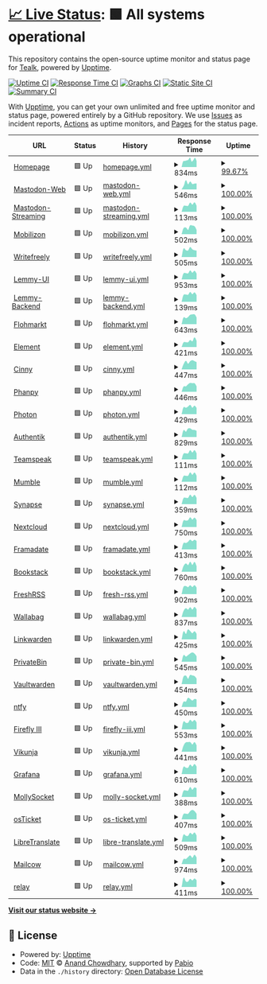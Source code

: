 # [📈 Live Status](https://Tealk.github.io/upptime): <!--live status--> **🟩 All systems operational**

This repository contains the open-source uptime monitor and status page for [Tealk](https://Tealk.github.io/upptime), powered by [Upptime](https://github.com/upptime/upptime).

[![Uptime CI](https://github.com/Tealk/upptime/workflows/Uptime%20CI/badge.svg)](https://github.com/Tealk/upptime/actions?query=workflow%3A%22Uptime+CI%22)
[![Response Time CI](https://github.com/Tealk/upptime/workflows/Response%20Time%20CI/badge.svg)](https://github.com/Tealk/upptime/actions?query=workflow%3A%22Response+Time+CI%22)
[![Graphs CI](https://github.com/Tealk/upptime/workflows/Graphs%20CI/badge.svg)](https://github.com/Tealk/upptime/actions?query=workflow%3A%22Graphs+CI%22)
[![Static Site CI](https://github.com/Tealk/upptime/workflows/Static%20Site%20CI/badge.svg)](https://github.com/Tealk/upptime/actions?query=workflow%3A%22Static+Site+CI%22)
[![Summary CI](https://github.com/Tealk/upptime/workflows/Summary%20CI/badge.svg)](https://github.com/Tealk/upptime/actions?query=workflow%3A%22Summary+CI%22)

With [Upptime](https://upptime.js.org), you can get your own unlimited and free uptime monitor and status page, powered entirely by a GitHub repository. We use [Issues](https://github.com/Tealk/upptime/issues) as incident reports, [Actions](https://github.com/Tealk/upptime/actions) as uptime monitors, and [Pages](https://Tealk.github.io/upptime) for the status page.

<!--start: status pages-->
<!-- This summary is generated by Upptime (https://github.com/upptime/upptime) -->
<!-- Do not edit this manually, your changes will be overwritten -->
<!-- prettier-ignore -->
| URL | Status | History | Response Time | Uptime |
| --- | ------ | ------- | ------------- | ------ |
| <img alt="" src="https://icons.duckduckgo.com/ip3/rollenspiel.monster.ico" height="13"> [Homepage](https://rollenspiel.monster) | 🟩 Up | [homepage.yml](https://github.com/Tealk/upptime/commits/HEAD/history/homepage.yml) | <details><summary><img alt="Response time graph" src="./graphs/homepage/response-time-week.png" height="20"> 834ms</summary><br><a href="https://Tealk.github.io/upptime/history/homepage"><img alt="Response time 1097" src="https://img.shields.io/endpoint?url=https%3A%2F%2Fraw.githubusercontent.com%2FTealk%2Fupptime%2FHEAD%2Fapi%2Fhomepage%2Fresponse-time.json"></a><br><a href="https://Tealk.github.io/upptime/history/homepage"><img alt="24-hour response time 673" src="https://img.shields.io/endpoint?url=https%3A%2F%2Fraw.githubusercontent.com%2FTealk%2Fupptime%2FHEAD%2Fapi%2Fhomepage%2Fresponse-time-day.json"></a><br><a href="https://Tealk.github.io/upptime/history/homepage"><img alt="7-day response time 834" src="https://img.shields.io/endpoint?url=https%3A%2F%2Fraw.githubusercontent.com%2FTealk%2Fupptime%2FHEAD%2Fapi%2Fhomepage%2Fresponse-time-week.json"></a><br><a href="https://Tealk.github.io/upptime/history/homepage"><img alt="30-day response time 1128" src="https://img.shields.io/endpoint?url=https%3A%2F%2Fraw.githubusercontent.com%2FTealk%2Fupptime%2FHEAD%2Fapi%2Fhomepage%2Fresponse-time-month.json"></a><br><a href="https://Tealk.github.io/upptime/history/homepage"><img alt="1-year response time 1097" src="https://img.shields.io/endpoint?url=https%3A%2F%2Fraw.githubusercontent.com%2FTealk%2Fupptime%2FHEAD%2Fapi%2Fhomepage%2Fresponse-time-year.json"></a></details> | <details><summary><a href="https://Tealk.github.io/upptime/history/homepage">99.67%</a></summary><a href="https://Tealk.github.io/upptime/history/homepage"><img alt="All-time uptime 98.65%" src="https://img.shields.io/endpoint?url=https%3A%2F%2Fraw.githubusercontent.com%2FTealk%2Fupptime%2FHEAD%2Fapi%2Fhomepage%2Fuptime.json"></a><br><a href="https://Tealk.github.io/upptime/history/homepage"><img alt="24-hour uptime 100.00%" src="https://img.shields.io/endpoint?url=https%3A%2F%2Fraw.githubusercontent.com%2FTealk%2Fupptime%2FHEAD%2Fapi%2Fhomepage%2Fuptime-day.json"></a><br><a href="https://Tealk.github.io/upptime/history/homepage"><img alt="7-day uptime 99.67%" src="https://img.shields.io/endpoint?url=https%3A%2F%2Fraw.githubusercontent.com%2FTealk%2Fupptime%2FHEAD%2Fapi%2Fhomepage%2Fuptime-week.json"></a><br><a href="https://Tealk.github.io/upptime/history/homepage"><img alt="30-day uptime 96.88%" src="https://img.shields.io/endpoint?url=https%3A%2F%2Fraw.githubusercontent.com%2FTealk%2Fupptime%2FHEAD%2Fapi%2Fhomepage%2Fuptime-month.json"></a><br><a href="https://Tealk.github.io/upptime/history/homepage"><img alt="1-year uptime 98.65%" src="https://img.shields.io/endpoint?url=https%3A%2F%2Fraw.githubusercontent.com%2FTealk%2Fupptime%2FHEAD%2Fapi%2Fhomepage%2Fuptime-year.json"></a></details>
| <img alt="" src="https://icons.duckduckgo.com/ip3/rollenspiel.social.ico" height="13"> [Mastodon-Web](https://rollenspiel.social/health) | 🟩 Up | [mastodon-web.yml](https://github.com/Tealk/upptime/commits/HEAD/history/mastodon-web.yml) | <details><summary><img alt="Response time graph" src="./graphs/mastodon-web/response-time-week.png" height="20"> 546ms</summary><br><a href="https://Tealk.github.io/upptime/history/mastodon-web"><img alt="Response time 525" src="https://img.shields.io/endpoint?url=https%3A%2F%2Fraw.githubusercontent.com%2FTealk%2Fupptime%2FHEAD%2Fapi%2Fmastodon-web%2Fresponse-time.json"></a><br><a href="https://Tealk.github.io/upptime/history/mastodon-web"><img alt="24-hour response time 320" src="https://img.shields.io/endpoint?url=https%3A%2F%2Fraw.githubusercontent.com%2FTealk%2Fupptime%2FHEAD%2Fapi%2Fmastodon-web%2Fresponse-time-day.json"></a><br><a href="https://Tealk.github.io/upptime/history/mastodon-web"><img alt="7-day response time 546" src="https://img.shields.io/endpoint?url=https%3A%2F%2Fraw.githubusercontent.com%2FTealk%2Fupptime%2FHEAD%2Fapi%2Fmastodon-web%2Fresponse-time-week.json"></a><br><a href="https://Tealk.github.io/upptime/history/mastodon-web"><img alt="30-day response time 516" src="https://img.shields.io/endpoint?url=https%3A%2F%2Fraw.githubusercontent.com%2FTealk%2Fupptime%2FHEAD%2Fapi%2Fmastodon-web%2Fresponse-time-month.json"></a><br><a href="https://Tealk.github.io/upptime/history/mastodon-web"><img alt="1-year response time 525" src="https://img.shields.io/endpoint?url=https%3A%2F%2Fraw.githubusercontent.com%2FTealk%2Fupptime%2FHEAD%2Fapi%2Fmastodon-web%2Fresponse-time-year.json"></a></details> | <details><summary><a href="https://Tealk.github.io/upptime/history/mastodon-web">100.00%</a></summary><a href="https://Tealk.github.io/upptime/history/mastodon-web"><img alt="All-time uptime 100.00%" src="https://img.shields.io/endpoint?url=https%3A%2F%2Fraw.githubusercontent.com%2FTealk%2Fupptime%2FHEAD%2Fapi%2Fmastodon-web%2Fuptime.json"></a><br><a href="https://Tealk.github.io/upptime/history/mastodon-web"><img alt="24-hour uptime 100.00%" src="https://img.shields.io/endpoint?url=https%3A%2F%2Fraw.githubusercontent.com%2FTealk%2Fupptime%2FHEAD%2Fapi%2Fmastodon-web%2Fuptime-day.json"></a><br><a href="https://Tealk.github.io/upptime/history/mastodon-web"><img alt="7-day uptime 100.00%" src="https://img.shields.io/endpoint?url=https%3A%2F%2Fraw.githubusercontent.com%2FTealk%2Fupptime%2FHEAD%2Fapi%2Fmastodon-web%2Fuptime-week.json"></a><br><a href="https://Tealk.github.io/upptime/history/mastodon-web"><img alt="30-day uptime 100.00%" src="https://img.shields.io/endpoint?url=https%3A%2F%2Fraw.githubusercontent.com%2FTealk%2Fupptime%2FHEAD%2Fapi%2Fmastodon-web%2Fuptime-month.json"></a><br><a href="https://Tealk.github.io/upptime/history/mastodon-web"><img alt="1-year uptime 100.00%" src="https://img.shields.io/endpoint?url=https%3A%2F%2Fraw.githubusercontent.com%2FTealk%2Fupptime%2FHEAD%2Fapi%2Fmastodon-web%2Fuptime-year.json"></a></details>
| <img alt="" src="https://icons.duckduckgo.com/ip3/rollenspiel.social.ico" height="13"> [Mastodon-Streaming](https://rollenspiel.social/api/v1/streaming/health) | 🟩 Up | [mastodon-streaming.yml](https://github.com/Tealk/upptime/commits/HEAD/history/mastodon-streaming.yml) | <details><summary><img alt="Response time graph" src="./graphs/mastodon-streaming/response-time-week.png" height="20"> 113ms</summary><br><a href="https://Tealk.github.io/upptime/history/mastodon-streaming"><img alt="Response time 115" src="https://img.shields.io/endpoint?url=https%3A%2F%2Fraw.githubusercontent.com%2FTealk%2Fupptime%2FHEAD%2Fapi%2Fmastodon-streaming%2Fresponse-time.json"></a><br><a href="https://Tealk.github.io/upptime/history/mastodon-streaming"><img alt="24-hour response time 94" src="https://img.shields.io/endpoint?url=https%3A%2F%2Fraw.githubusercontent.com%2FTealk%2Fupptime%2FHEAD%2Fapi%2Fmastodon-streaming%2Fresponse-time-day.json"></a><br><a href="https://Tealk.github.io/upptime/history/mastodon-streaming"><img alt="7-day response time 113" src="https://img.shields.io/endpoint?url=https%3A%2F%2Fraw.githubusercontent.com%2FTealk%2Fupptime%2FHEAD%2Fapi%2Fmastodon-streaming%2Fresponse-time-week.json"></a><br><a href="https://Tealk.github.io/upptime/history/mastodon-streaming"><img alt="30-day response time 113" src="https://img.shields.io/endpoint?url=https%3A%2F%2Fraw.githubusercontent.com%2FTealk%2Fupptime%2FHEAD%2Fapi%2Fmastodon-streaming%2Fresponse-time-month.json"></a><br><a href="https://Tealk.github.io/upptime/history/mastodon-streaming"><img alt="1-year response time 115" src="https://img.shields.io/endpoint?url=https%3A%2F%2Fraw.githubusercontent.com%2FTealk%2Fupptime%2FHEAD%2Fapi%2Fmastodon-streaming%2Fresponse-time-year.json"></a></details> | <details><summary><a href="https://Tealk.github.io/upptime/history/mastodon-streaming">100.00%</a></summary><a href="https://Tealk.github.io/upptime/history/mastodon-streaming"><img alt="All-time uptime 100.00%" src="https://img.shields.io/endpoint?url=https%3A%2F%2Fraw.githubusercontent.com%2FTealk%2Fupptime%2FHEAD%2Fapi%2Fmastodon-streaming%2Fuptime.json"></a><br><a href="https://Tealk.github.io/upptime/history/mastodon-streaming"><img alt="24-hour uptime 100.00%" src="https://img.shields.io/endpoint?url=https%3A%2F%2Fraw.githubusercontent.com%2FTealk%2Fupptime%2FHEAD%2Fapi%2Fmastodon-streaming%2Fuptime-day.json"></a><br><a href="https://Tealk.github.io/upptime/history/mastodon-streaming"><img alt="7-day uptime 100.00%" src="https://img.shields.io/endpoint?url=https%3A%2F%2Fraw.githubusercontent.com%2FTealk%2Fupptime%2FHEAD%2Fapi%2Fmastodon-streaming%2Fuptime-week.json"></a><br><a href="https://Tealk.github.io/upptime/history/mastodon-streaming"><img alt="30-day uptime 100.00%" src="https://img.shields.io/endpoint?url=https%3A%2F%2Fraw.githubusercontent.com%2FTealk%2Fupptime%2FHEAD%2Fapi%2Fmastodon-streaming%2Fuptime-month.json"></a><br><a href="https://Tealk.github.io/upptime/history/mastodon-streaming"><img alt="1-year uptime 100.00%" src="https://img.shields.io/endpoint?url=https%3A%2F%2Fraw.githubusercontent.com%2FTealk%2Fupptime%2FHEAD%2Fapi%2Fmastodon-streaming%2Fuptime-year.json"></a></details>
| <img alt="" src="https://icons.duckduckgo.com/ip3/rollenspiel.events.ico" height="13"> [Mobilizon](https://rollenspiel.events) | 🟩 Up | [mobilizon.yml](https://github.com/Tealk/upptime/commits/HEAD/history/mobilizon.yml) | <details><summary><img alt="Response time graph" src="./graphs/mobilizon/response-time-week.png" height="20"> 502ms</summary><br><a href="https://Tealk.github.io/upptime/history/mobilizon"><img alt="Response time 547" src="https://img.shields.io/endpoint?url=https%3A%2F%2Fraw.githubusercontent.com%2FTealk%2Fupptime%2FHEAD%2Fapi%2Fmobilizon%2Fresponse-time.json"></a><br><a href="https://Tealk.github.io/upptime/history/mobilizon"><img alt="24-hour response time 324" src="https://img.shields.io/endpoint?url=https%3A%2F%2Fraw.githubusercontent.com%2FTealk%2Fupptime%2FHEAD%2Fapi%2Fmobilizon%2Fresponse-time-day.json"></a><br><a href="https://Tealk.github.io/upptime/history/mobilizon"><img alt="7-day response time 502" src="https://img.shields.io/endpoint?url=https%3A%2F%2Fraw.githubusercontent.com%2FTealk%2Fupptime%2FHEAD%2Fapi%2Fmobilizon%2Fresponse-time-week.json"></a><br><a href="https://Tealk.github.io/upptime/history/mobilizon"><img alt="30-day response time 529" src="https://img.shields.io/endpoint?url=https%3A%2F%2Fraw.githubusercontent.com%2FTealk%2Fupptime%2FHEAD%2Fapi%2Fmobilizon%2Fresponse-time-month.json"></a><br><a href="https://Tealk.github.io/upptime/history/mobilizon"><img alt="1-year response time 547" src="https://img.shields.io/endpoint?url=https%3A%2F%2Fraw.githubusercontent.com%2FTealk%2Fupptime%2FHEAD%2Fapi%2Fmobilizon%2Fresponse-time-year.json"></a></details> | <details><summary><a href="https://Tealk.github.io/upptime/history/mobilizon">100.00%</a></summary><a href="https://Tealk.github.io/upptime/history/mobilizon"><img alt="All-time uptime 100.00%" src="https://img.shields.io/endpoint?url=https%3A%2F%2Fraw.githubusercontent.com%2FTealk%2Fupptime%2FHEAD%2Fapi%2Fmobilizon%2Fuptime.json"></a><br><a href="https://Tealk.github.io/upptime/history/mobilizon"><img alt="24-hour uptime 100.00%" src="https://img.shields.io/endpoint?url=https%3A%2F%2Fraw.githubusercontent.com%2FTealk%2Fupptime%2FHEAD%2Fapi%2Fmobilizon%2Fuptime-day.json"></a><br><a href="https://Tealk.github.io/upptime/history/mobilizon"><img alt="7-day uptime 100.00%" src="https://img.shields.io/endpoint?url=https%3A%2F%2Fraw.githubusercontent.com%2FTealk%2Fupptime%2FHEAD%2Fapi%2Fmobilizon%2Fuptime-week.json"></a><br><a href="https://Tealk.github.io/upptime/history/mobilizon"><img alt="30-day uptime 100.00%" src="https://img.shields.io/endpoint?url=https%3A%2F%2Fraw.githubusercontent.com%2FTealk%2Fupptime%2FHEAD%2Fapi%2Fmobilizon%2Fuptime-month.json"></a><br><a href="https://Tealk.github.io/upptime/history/mobilizon"><img alt="1-year uptime 100.00%" src="https://img.shields.io/endpoint?url=https%3A%2F%2Fraw.githubusercontent.com%2FTealk%2Fupptime%2FHEAD%2Fapi%2Fmobilizon%2Fuptime-year.json"></a></details>
| <img alt="" src="https://icons.duckduckgo.com/ip3/blog.rollenspiel.monster.ico" height="13"> [Writefreely](https://blog.rollenspiel.monster) | 🟩 Up | [writefreely.yml](https://github.com/Tealk/upptime/commits/HEAD/history/writefreely.yml) | <details><summary><img alt="Response time graph" src="./graphs/writefreely/response-time-week.png" height="20"> 505ms</summary><br><a href="https://Tealk.github.io/upptime/history/writefreely"><img alt="Response time 519" src="https://img.shields.io/endpoint?url=https%3A%2F%2Fraw.githubusercontent.com%2FTealk%2Fupptime%2FHEAD%2Fapi%2Fwritefreely%2Fresponse-time.json"></a><br><a href="https://Tealk.github.io/upptime/history/writefreely"><img alt="24-hour response time 462" src="https://img.shields.io/endpoint?url=https%3A%2F%2Fraw.githubusercontent.com%2FTealk%2Fupptime%2FHEAD%2Fapi%2Fwritefreely%2Fresponse-time-day.json"></a><br><a href="https://Tealk.github.io/upptime/history/writefreely"><img alt="7-day response time 505" src="https://img.shields.io/endpoint?url=https%3A%2F%2Fraw.githubusercontent.com%2FTealk%2Fupptime%2FHEAD%2Fapi%2Fwritefreely%2Fresponse-time-week.json"></a><br><a href="https://Tealk.github.io/upptime/history/writefreely"><img alt="30-day response time 521" src="https://img.shields.io/endpoint?url=https%3A%2F%2Fraw.githubusercontent.com%2FTealk%2Fupptime%2FHEAD%2Fapi%2Fwritefreely%2Fresponse-time-month.json"></a><br><a href="https://Tealk.github.io/upptime/history/writefreely"><img alt="1-year response time 519" src="https://img.shields.io/endpoint?url=https%3A%2F%2Fraw.githubusercontent.com%2FTealk%2Fupptime%2FHEAD%2Fapi%2Fwritefreely%2Fresponse-time-year.json"></a></details> | <details><summary><a href="https://Tealk.github.io/upptime/history/writefreely">100.00%</a></summary><a href="https://Tealk.github.io/upptime/history/writefreely"><img alt="All-time uptime 100.00%" src="https://img.shields.io/endpoint?url=https%3A%2F%2Fraw.githubusercontent.com%2FTealk%2Fupptime%2FHEAD%2Fapi%2Fwritefreely%2Fuptime.json"></a><br><a href="https://Tealk.github.io/upptime/history/writefreely"><img alt="24-hour uptime 100.00%" src="https://img.shields.io/endpoint?url=https%3A%2F%2Fraw.githubusercontent.com%2FTealk%2Fupptime%2FHEAD%2Fapi%2Fwritefreely%2Fuptime-day.json"></a><br><a href="https://Tealk.github.io/upptime/history/writefreely"><img alt="7-day uptime 100.00%" src="https://img.shields.io/endpoint?url=https%3A%2F%2Fraw.githubusercontent.com%2FTealk%2Fupptime%2FHEAD%2Fapi%2Fwritefreely%2Fuptime-week.json"></a><br><a href="https://Tealk.github.io/upptime/history/writefreely"><img alt="30-day uptime 100.00%" src="https://img.shields.io/endpoint?url=https%3A%2F%2Fraw.githubusercontent.com%2FTealk%2Fupptime%2FHEAD%2Fapi%2Fwritefreely%2Fuptime-month.json"></a><br><a href="https://Tealk.github.io/upptime/history/writefreely"><img alt="1-year uptime 100.00%" src="https://img.shields.io/endpoint?url=https%3A%2F%2Fraw.githubusercontent.com%2FTealk%2Fupptime%2FHEAD%2Fapi%2Fwritefreely%2Fuptime-year.json"></a></details>
| <img alt="" src="https://icons.duckduckgo.com/ip3/rollenspiel.forum.ico" height="13"> [Lemmy-UI](https://rollenspiel.forum) | 🟩 Up | [lemmy-ui.yml](https://github.com/Tealk/upptime/commits/HEAD/history/lemmy-ui.yml) | <details><summary><img alt="Response time graph" src="./graphs/lemmy-ui/response-time-week.png" height="20"> 953ms</summary><br><a href="https://Tealk.github.io/upptime/history/lemmy-ui"><img alt="Response time 985" src="https://img.shields.io/endpoint?url=https%3A%2F%2Fraw.githubusercontent.com%2FTealk%2Fupptime%2FHEAD%2Fapi%2Flemmy-ui%2Fresponse-time.json"></a><br><a href="https://Tealk.github.io/upptime/history/lemmy-ui"><img alt="24-hour response time 822" src="https://img.shields.io/endpoint?url=https%3A%2F%2Fraw.githubusercontent.com%2FTealk%2Fupptime%2FHEAD%2Fapi%2Flemmy-ui%2Fresponse-time-day.json"></a><br><a href="https://Tealk.github.io/upptime/history/lemmy-ui"><img alt="7-day response time 953" src="https://img.shields.io/endpoint?url=https%3A%2F%2Fraw.githubusercontent.com%2FTealk%2Fupptime%2FHEAD%2Fapi%2Flemmy-ui%2Fresponse-time-week.json"></a><br><a href="https://Tealk.github.io/upptime/history/lemmy-ui"><img alt="30-day response time 955" src="https://img.shields.io/endpoint?url=https%3A%2F%2Fraw.githubusercontent.com%2FTealk%2Fupptime%2FHEAD%2Fapi%2Flemmy-ui%2Fresponse-time-month.json"></a><br><a href="https://Tealk.github.io/upptime/history/lemmy-ui"><img alt="1-year response time 985" src="https://img.shields.io/endpoint?url=https%3A%2F%2Fraw.githubusercontent.com%2FTealk%2Fupptime%2FHEAD%2Fapi%2Flemmy-ui%2Fresponse-time-year.json"></a></details> | <details><summary><a href="https://Tealk.github.io/upptime/history/lemmy-ui">100.00%</a></summary><a href="https://Tealk.github.io/upptime/history/lemmy-ui"><img alt="All-time uptime 100.00%" src="https://img.shields.io/endpoint?url=https%3A%2F%2Fraw.githubusercontent.com%2FTealk%2Fupptime%2FHEAD%2Fapi%2Flemmy-ui%2Fuptime.json"></a><br><a href="https://Tealk.github.io/upptime/history/lemmy-ui"><img alt="24-hour uptime 100.00%" src="https://img.shields.io/endpoint?url=https%3A%2F%2Fraw.githubusercontent.com%2FTealk%2Fupptime%2FHEAD%2Fapi%2Flemmy-ui%2Fuptime-day.json"></a><br><a href="https://Tealk.github.io/upptime/history/lemmy-ui"><img alt="7-day uptime 100.00%" src="https://img.shields.io/endpoint?url=https%3A%2F%2Fraw.githubusercontent.com%2FTealk%2Fupptime%2FHEAD%2Fapi%2Flemmy-ui%2Fuptime-week.json"></a><br><a href="https://Tealk.github.io/upptime/history/lemmy-ui"><img alt="30-day uptime 100.00%" src="https://img.shields.io/endpoint?url=https%3A%2F%2Fraw.githubusercontent.com%2FTealk%2Fupptime%2FHEAD%2Fapi%2Flemmy-ui%2Fuptime-month.json"></a><br><a href="https://Tealk.github.io/upptime/history/lemmy-ui"><img alt="1-year uptime 100.00%" src="https://img.shields.io/endpoint?url=https%3A%2F%2Fraw.githubusercontent.com%2FTealk%2Fupptime%2FHEAD%2Fapi%2Flemmy-ui%2Fuptime-year.json"></a></details>
| <img alt="" src="https://icons.duckduckgo.com/ip3/rollenspiel.forum.ico" height="13"> [Lemmy-Backend](https://rollenspiel.forum/api/v3/post/list) | 🟩 Up | [lemmy-backend.yml](https://github.com/Tealk/upptime/commits/HEAD/history/lemmy-backend.yml) | <details><summary><img alt="Response time graph" src="./graphs/lemmy-backend/response-time-week.png" height="20"> 139ms</summary><br><a href="https://Tealk.github.io/upptime/history/lemmy-backend"><img alt="Response time 142" src="https://img.shields.io/endpoint?url=https%3A%2F%2Fraw.githubusercontent.com%2FTealk%2Fupptime%2FHEAD%2Fapi%2Flemmy-backend%2Fresponse-time.json"></a><br><a href="https://Tealk.github.io/upptime/history/lemmy-backend"><img alt="24-hour response time 120" src="https://img.shields.io/endpoint?url=https%3A%2F%2Fraw.githubusercontent.com%2FTealk%2Fupptime%2FHEAD%2Fapi%2Flemmy-backend%2Fresponse-time-day.json"></a><br><a href="https://Tealk.github.io/upptime/history/lemmy-backend"><img alt="7-day response time 139" src="https://img.shields.io/endpoint?url=https%3A%2F%2Fraw.githubusercontent.com%2FTealk%2Fupptime%2FHEAD%2Fapi%2Flemmy-backend%2Fresponse-time-week.json"></a><br><a href="https://Tealk.github.io/upptime/history/lemmy-backend"><img alt="30-day response time 144" src="https://img.shields.io/endpoint?url=https%3A%2F%2Fraw.githubusercontent.com%2FTealk%2Fupptime%2FHEAD%2Fapi%2Flemmy-backend%2Fresponse-time-month.json"></a><br><a href="https://Tealk.github.io/upptime/history/lemmy-backend"><img alt="1-year response time 142" src="https://img.shields.io/endpoint?url=https%3A%2F%2Fraw.githubusercontent.com%2FTealk%2Fupptime%2FHEAD%2Fapi%2Flemmy-backend%2Fresponse-time-year.json"></a></details> | <details><summary><a href="https://Tealk.github.io/upptime/history/lemmy-backend">100.00%</a></summary><a href="https://Tealk.github.io/upptime/history/lemmy-backend"><img alt="All-time uptime 100.00%" src="https://img.shields.io/endpoint?url=https%3A%2F%2Fraw.githubusercontent.com%2FTealk%2Fupptime%2FHEAD%2Fapi%2Flemmy-backend%2Fuptime.json"></a><br><a href="https://Tealk.github.io/upptime/history/lemmy-backend"><img alt="24-hour uptime 100.00%" src="https://img.shields.io/endpoint?url=https%3A%2F%2Fraw.githubusercontent.com%2FTealk%2Fupptime%2FHEAD%2Fapi%2Flemmy-backend%2Fuptime-day.json"></a><br><a href="https://Tealk.github.io/upptime/history/lemmy-backend"><img alt="7-day uptime 100.00%" src="https://img.shields.io/endpoint?url=https%3A%2F%2Fraw.githubusercontent.com%2FTealk%2Fupptime%2FHEAD%2Fapi%2Flemmy-backend%2Fuptime-week.json"></a><br><a href="https://Tealk.github.io/upptime/history/lemmy-backend"><img alt="30-day uptime 100.00%" src="https://img.shields.io/endpoint?url=https%3A%2F%2Fraw.githubusercontent.com%2FTealk%2Fupptime%2FHEAD%2Fapi%2Flemmy-backend%2Fuptime-month.json"></a><br><a href="https://Tealk.github.io/upptime/history/lemmy-backend"><img alt="1-year uptime 100.00%" src="https://img.shields.io/endpoint?url=https%3A%2F%2Fraw.githubusercontent.com%2FTealk%2Fupptime%2FHEAD%2Fapi%2Flemmy-backend%2Fuptime-year.json"></a></details>
| <img alt="" src="https://icons.duckduckgo.com/ip3/rollenspiel.trade.ico" height="13"> [Flohmarkt](https://rollenspiel.trade) | 🟩 Up | [flohmarkt.yml](https://github.com/Tealk/upptime/commits/HEAD/history/flohmarkt.yml) | <details><summary><img alt="Response time graph" src="./graphs/flohmarkt/response-time-week.png" height="20"> 643ms</summary><br><a href="https://Tealk.github.io/upptime/history/flohmarkt"><img alt="Response time 635" src="https://img.shields.io/endpoint?url=https%3A%2F%2Fraw.githubusercontent.com%2FTealk%2Fupptime%2FHEAD%2Fapi%2Fflohmarkt%2Fresponse-time.json"></a><br><a href="https://Tealk.github.io/upptime/history/flohmarkt"><img alt="24-hour response time 643" src="https://img.shields.io/endpoint?url=https%3A%2F%2Fraw.githubusercontent.com%2FTealk%2Fupptime%2FHEAD%2Fapi%2Fflohmarkt%2Fresponse-time-day.json"></a><br><a href="https://Tealk.github.io/upptime/history/flohmarkt"><img alt="7-day response time 643" src="https://img.shields.io/endpoint?url=https%3A%2F%2Fraw.githubusercontent.com%2FTealk%2Fupptime%2FHEAD%2Fapi%2Fflohmarkt%2Fresponse-time-week.json"></a><br><a href="https://Tealk.github.io/upptime/history/flohmarkt"><img alt="30-day response time 623" src="https://img.shields.io/endpoint?url=https%3A%2F%2Fraw.githubusercontent.com%2FTealk%2Fupptime%2FHEAD%2Fapi%2Fflohmarkt%2Fresponse-time-month.json"></a><br><a href="https://Tealk.github.io/upptime/history/flohmarkt"><img alt="1-year response time 635" src="https://img.shields.io/endpoint?url=https%3A%2F%2Fraw.githubusercontent.com%2FTealk%2Fupptime%2FHEAD%2Fapi%2Fflohmarkt%2Fresponse-time-year.json"></a></details> | <details><summary><a href="https://Tealk.github.io/upptime/history/flohmarkt">100.00%</a></summary><a href="https://Tealk.github.io/upptime/history/flohmarkt"><img alt="All-time uptime 99.47%" src="https://img.shields.io/endpoint?url=https%3A%2F%2Fraw.githubusercontent.com%2FTealk%2Fupptime%2FHEAD%2Fapi%2Fflohmarkt%2Fuptime.json"></a><br><a href="https://Tealk.github.io/upptime/history/flohmarkt"><img alt="24-hour uptime 100.00%" src="https://img.shields.io/endpoint?url=https%3A%2F%2Fraw.githubusercontent.com%2FTealk%2Fupptime%2FHEAD%2Fapi%2Fflohmarkt%2Fuptime-day.json"></a><br><a href="https://Tealk.github.io/upptime/history/flohmarkt"><img alt="7-day uptime 100.00%" src="https://img.shields.io/endpoint?url=https%3A%2F%2Fraw.githubusercontent.com%2FTealk%2Fupptime%2FHEAD%2Fapi%2Fflohmarkt%2Fuptime-week.json"></a><br><a href="https://Tealk.github.io/upptime/history/flohmarkt"><img alt="30-day uptime 100.00%" src="https://img.shields.io/endpoint?url=https%3A%2F%2Fraw.githubusercontent.com%2FTealk%2Fupptime%2FHEAD%2Fapi%2Fflohmarkt%2Fuptime-month.json"></a><br><a href="https://Tealk.github.io/upptime/history/flohmarkt"><img alt="1-year uptime 99.47%" src="https://img.shields.io/endpoint?url=https%3A%2F%2Fraw.githubusercontent.com%2FTealk%2Fupptime%2FHEAD%2Fapi%2Fflohmarkt%2Fuptime-year.json"></a></details>
| <img alt="" src="https://icons.duckduckgo.com/ip3/rollenspiel.chat.ico" height="13"> [Element](https://rollenspiel.chat) | 🟩 Up | [element.yml](https://github.com/Tealk/upptime/commits/HEAD/history/element.yml) | <details><summary><img alt="Response time graph" src="./graphs/element/response-time-week.png" height="20"> 421ms</summary><br><a href="https://Tealk.github.io/upptime/history/element"><img alt="Response time 505" src="https://img.shields.io/endpoint?url=https%3A%2F%2Fraw.githubusercontent.com%2FTealk%2Fupptime%2FHEAD%2Fapi%2Felement%2Fresponse-time.json"></a><br><a href="https://Tealk.github.io/upptime/history/element"><img alt="24-hour response time 322" src="https://img.shields.io/endpoint?url=https%3A%2F%2Fraw.githubusercontent.com%2FTealk%2Fupptime%2FHEAD%2Fapi%2Felement%2Fresponse-time-day.json"></a><br><a href="https://Tealk.github.io/upptime/history/element"><img alt="7-day response time 421" src="https://img.shields.io/endpoint?url=https%3A%2F%2Fraw.githubusercontent.com%2FTealk%2Fupptime%2FHEAD%2Fapi%2Felement%2Fresponse-time-week.json"></a><br><a href="https://Tealk.github.io/upptime/history/element"><img alt="30-day response time 439" src="https://img.shields.io/endpoint?url=https%3A%2F%2Fraw.githubusercontent.com%2FTealk%2Fupptime%2FHEAD%2Fapi%2Felement%2Fresponse-time-month.json"></a><br><a href="https://Tealk.github.io/upptime/history/element"><img alt="1-year response time 505" src="https://img.shields.io/endpoint?url=https%3A%2F%2Fraw.githubusercontent.com%2FTealk%2Fupptime%2FHEAD%2Fapi%2Felement%2Fresponse-time-year.json"></a></details> | <details><summary><a href="https://Tealk.github.io/upptime/history/element">100.00%</a></summary><a href="https://Tealk.github.io/upptime/history/element"><img alt="All-time uptime 100.00%" src="https://img.shields.io/endpoint?url=https%3A%2F%2Fraw.githubusercontent.com%2FTealk%2Fupptime%2FHEAD%2Fapi%2Felement%2Fuptime.json"></a><br><a href="https://Tealk.github.io/upptime/history/element"><img alt="24-hour uptime 100.00%" src="https://img.shields.io/endpoint?url=https%3A%2F%2Fraw.githubusercontent.com%2FTealk%2Fupptime%2FHEAD%2Fapi%2Felement%2Fuptime-day.json"></a><br><a href="https://Tealk.github.io/upptime/history/element"><img alt="7-day uptime 100.00%" src="https://img.shields.io/endpoint?url=https%3A%2F%2Fraw.githubusercontent.com%2FTealk%2Fupptime%2FHEAD%2Fapi%2Felement%2Fuptime-week.json"></a><br><a href="https://Tealk.github.io/upptime/history/element"><img alt="30-day uptime 100.00%" src="https://img.shields.io/endpoint?url=https%3A%2F%2Fraw.githubusercontent.com%2FTealk%2Fupptime%2FHEAD%2Fapi%2Felement%2Fuptime-month.json"></a><br><a href="https://Tealk.github.io/upptime/history/element"><img alt="1-year uptime 100.00%" src="https://img.shields.io/endpoint?url=https%3A%2F%2Fraw.githubusercontent.com%2FTealk%2Fupptime%2FHEAD%2Fapi%2Felement%2Fuptime-year.json"></a></details>
| <img alt="" src="https://icons.duckduckgo.com/ip3/cinny.rollenspiel.chat.ico" height="13"> [Cinny](https://cinny.rollenspiel.chat) | 🟩 Up | [cinny.yml](https://github.com/Tealk/upptime/commits/HEAD/history/cinny.yml) | <details><summary><img alt="Response time graph" src="./graphs/cinny/response-time-week.png" height="20"> 447ms</summary><br><a href="https://Tealk.github.io/upptime/history/cinny"><img alt="Response time 520" src="https://img.shields.io/endpoint?url=https%3A%2F%2Fraw.githubusercontent.com%2FTealk%2Fupptime%2FHEAD%2Fapi%2Fcinny%2Fresponse-time.json"></a><br><a href="https://Tealk.github.io/upptime/history/cinny"><img alt="24-hour response time 324" src="https://img.shields.io/endpoint?url=https%3A%2F%2Fraw.githubusercontent.com%2FTealk%2Fupptime%2FHEAD%2Fapi%2Fcinny%2Fresponse-time-day.json"></a><br><a href="https://Tealk.github.io/upptime/history/cinny"><img alt="7-day response time 447" src="https://img.shields.io/endpoint?url=https%3A%2F%2Fraw.githubusercontent.com%2FTealk%2Fupptime%2FHEAD%2Fapi%2Fcinny%2Fresponse-time-week.json"></a><br><a href="https://Tealk.github.io/upptime/history/cinny"><img alt="30-day response time 477" src="https://img.shields.io/endpoint?url=https%3A%2F%2Fraw.githubusercontent.com%2FTealk%2Fupptime%2FHEAD%2Fapi%2Fcinny%2Fresponse-time-month.json"></a><br><a href="https://Tealk.github.io/upptime/history/cinny"><img alt="1-year response time 520" src="https://img.shields.io/endpoint?url=https%3A%2F%2Fraw.githubusercontent.com%2FTealk%2Fupptime%2FHEAD%2Fapi%2Fcinny%2Fresponse-time-year.json"></a></details> | <details><summary><a href="https://Tealk.github.io/upptime/history/cinny">100.00%</a></summary><a href="https://Tealk.github.io/upptime/history/cinny"><img alt="All-time uptime 100.00%" src="https://img.shields.io/endpoint?url=https%3A%2F%2Fraw.githubusercontent.com%2FTealk%2Fupptime%2FHEAD%2Fapi%2Fcinny%2Fuptime.json"></a><br><a href="https://Tealk.github.io/upptime/history/cinny"><img alt="24-hour uptime 100.00%" src="https://img.shields.io/endpoint?url=https%3A%2F%2Fraw.githubusercontent.com%2FTealk%2Fupptime%2FHEAD%2Fapi%2Fcinny%2Fuptime-day.json"></a><br><a href="https://Tealk.github.io/upptime/history/cinny"><img alt="7-day uptime 100.00%" src="https://img.shields.io/endpoint?url=https%3A%2F%2Fraw.githubusercontent.com%2FTealk%2Fupptime%2FHEAD%2Fapi%2Fcinny%2Fuptime-week.json"></a><br><a href="https://Tealk.github.io/upptime/history/cinny"><img alt="30-day uptime 100.00%" src="https://img.shields.io/endpoint?url=https%3A%2F%2Fraw.githubusercontent.com%2FTealk%2Fupptime%2FHEAD%2Fapi%2Fcinny%2Fuptime-month.json"></a><br><a href="https://Tealk.github.io/upptime/history/cinny"><img alt="1-year uptime 100.00%" src="https://img.shields.io/endpoint?url=https%3A%2F%2Fraw.githubusercontent.com%2FTealk%2Fupptime%2FHEAD%2Fapi%2Fcinny%2Fuptime-year.json"></a></details>
| <img alt="" src="https://icons.duckduckgo.com/ip3/phanpy.rollenspiel.social.ico" height="13"> [Phanpy](https://phanpy.rollenspiel.social) | 🟩 Up | [phanpy.yml](https://github.com/Tealk/upptime/commits/HEAD/history/phanpy.yml) | <details><summary><img alt="Response time graph" src="./graphs/phanpy/response-time-week.png" height="20"> 446ms</summary><br><a href="https://Tealk.github.io/upptime/history/phanpy"><img alt="Response time 568" src="https://img.shields.io/endpoint?url=https%3A%2F%2Fraw.githubusercontent.com%2FTealk%2Fupptime%2FHEAD%2Fapi%2Fphanpy%2Fresponse-time.json"></a><br><a href="https://Tealk.github.io/upptime/history/phanpy"><img alt="24-hour response time 491" src="https://img.shields.io/endpoint?url=https%3A%2F%2Fraw.githubusercontent.com%2FTealk%2Fupptime%2FHEAD%2Fapi%2Fphanpy%2Fresponse-time-day.json"></a><br><a href="https://Tealk.github.io/upptime/history/phanpy"><img alt="7-day response time 446" src="https://img.shields.io/endpoint?url=https%3A%2F%2Fraw.githubusercontent.com%2FTealk%2Fupptime%2FHEAD%2Fapi%2Fphanpy%2Fresponse-time-week.json"></a><br><a href="https://Tealk.github.io/upptime/history/phanpy"><img alt="30-day response time 487" src="https://img.shields.io/endpoint?url=https%3A%2F%2Fraw.githubusercontent.com%2FTealk%2Fupptime%2FHEAD%2Fapi%2Fphanpy%2Fresponse-time-month.json"></a><br><a href="https://Tealk.github.io/upptime/history/phanpy"><img alt="1-year response time 568" src="https://img.shields.io/endpoint?url=https%3A%2F%2Fraw.githubusercontent.com%2FTealk%2Fupptime%2FHEAD%2Fapi%2Fphanpy%2Fresponse-time-year.json"></a></details> | <details><summary><a href="https://Tealk.github.io/upptime/history/phanpy">100.00%</a></summary><a href="https://Tealk.github.io/upptime/history/phanpy"><img alt="All-time uptime 100.00%" src="https://img.shields.io/endpoint?url=https%3A%2F%2Fraw.githubusercontent.com%2FTealk%2Fupptime%2FHEAD%2Fapi%2Fphanpy%2Fuptime.json"></a><br><a href="https://Tealk.github.io/upptime/history/phanpy"><img alt="24-hour uptime 100.00%" src="https://img.shields.io/endpoint?url=https%3A%2F%2Fraw.githubusercontent.com%2FTealk%2Fupptime%2FHEAD%2Fapi%2Fphanpy%2Fuptime-day.json"></a><br><a href="https://Tealk.github.io/upptime/history/phanpy"><img alt="7-day uptime 100.00%" src="https://img.shields.io/endpoint?url=https%3A%2F%2Fraw.githubusercontent.com%2FTealk%2Fupptime%2FHEAD%2Fapi%2Fphanpy%2Fuptime-week.json"></a><br><a href="https://Tealk.github.io/upptime/history/phanpy"><img alt="30-day uptime 100.00%" src="https://img.shields.io/endpoint?url=https%3A%2F%2Fraw.githubusercontent.com%2FTealk%2Fupptime%2FHEAD%2Fapi%2Fphanpy%2Fuptime-month.json"></a><br><a href="https://Tealk.github.io/upptime/history/phanpy"><img alt="1-year uptime 100.00%" src="https://img.shields.io/endpoint?url=https%3A%2F%2Fraw.githubusercontent.com%2FTealk%2Fupptime%2FHEAD%2Fapi%2Fphanpy%2Fuptime-year.json"></a></details>
| <img alt="" src="https://icons.duckduckgo.com/ip3/photon.rollenspiel.forum.ico" height="13"> [Photon](https://photon.rollenspiel.forum) | 🟩 Up | [photon.yml](https://github.com/Tealk/upptime/commits/HEAD/history/photon.yml) | <details><summary><img alt="Response time graph" src="./graphs/photon/response-time-week.png" height="20"> 429ms</summary><br><a href="https://Tealk.github.io/upptime/history/photon"><img alt="Response time 436" src="https://img.shields.io/endpoint?url=https%3A%2F%2Fraw.githubusercontent.com%2FTealk%2Fupptime%2FHEAD%2Fapi%2Fphoton%2Fresponse-time.json"></a><br><a href="https://Tealk.github.io/upptime/history/photon"><img alt="24-hour response time 370" src="https://img.shields.io/endpoint?url=https%3A%2F%2Fraw.githubusercontent.com%2FTealk%2Fupptime%2FHEAD%2Fapi%2Fphoton%2Fresponse-time-day.json"></a><br><a href="https://Tealk.github.io/upptime/history/photon"><img alt="7-day response time 429" src="https://img.shields.io/endpoint?url=https%3A%2F%2Fraw.githubusercontent.com%2FTealk%2Fupptime%2FHEAD%2Fapi%2Fphoton%2Fresponse-time-week.json"></a><br><a href="https://Tealk.github.io/upptime/history/photon"><img alt="30-day response time 429" src="https://img.shields.io/endpoint?url=https%3A%2F%2Fraw.githubusercontent.com%2FTealk%2Fupptime%2FHEAD%2Fapi%2Fphoton%2Fresponse-time-month.json"></a><br><a href="https://Tealk.github.io/upptime/history/photon"><img alt="1-year response time 436" src="https://img.shields.io/endpoint?url=https%3A%2F%2Fraw.githubusercontent.com%2FTealk%2Fupptime%2FHEAD%2Fapi%2Fphoton%2Fresponse-time-year.json"></a></details> | <details><summary><a href="https://Tealk.github.io/upptime/history/photon">100.00%</a></summary><a href="https://Tealk.github.io/upptime/history/photon"><img alt="All-time uptime 100.00%" src="https://img.shields.io/endpoint?url=https%3A%2F%2Fraw.githubusercontent.com%2FTealk%2Fupptime%2FHEAD%2Fapi%2Fphoton%2Fuptime.json"></a><br><a href="https://Tealk.github.io/upptime/history/photon"><img alt="24-hour uptime 100.00%" src="https://img.shields.io/endpoint?url=https%3A%2F%2Fraw.githubusercontent.com%2FTealk%2Fupptime%2FHEAD%2Fapi%2Fphoton%2Fuptime-day.json"></a><br><a href="https://Tealk.github.io/upptime/history/photon"><img alt="7-day uptime 100.00%" src="https://img.shields.io/endpoint?url=https%3A%2F%2Fraw.githubusercontent.com%2FTealk%2Fupptime%2FHEAD%2Fapi%2Fphoton%2Fuptime-week.json"></a><br><a href="https://Tealk.github.io/upptime/history/photon"><img alt="30-day uptime 100.00%" src="https://img.shields.io/endpoint?url=https%3A%2F%2Fraw.githubusercontent.com%2FTealk%2Fupptime%2FHEAD%2Fapi%2Fphoton%2Fuptime-month.json"></a><br><a href="https://Tealk.github.io/upptime/history/photon"><img alt="1-year uptime 100.00%" src="https://img.shields.io/endpoint?url=https%3A%2F%2Fraw.githubusercontent.com%2FTealk%2Fupptime%2FHEAD%2Fapi%2Fphoton%2Fuptime-year.json"></a></details>
| <img alt="" src="https://icons.duckduckgo.com/ip3/auth.rollenspiel.monster.ico" height="13"> [Authentik](https://auth.rollenspiel.monster) | 🟩 Up | [authentik.yml](https://github.com/Tealk/upptime/commits/HEAD/history/authentik.yml) | <details><summary><img alt="Response time graph" src="./graphs/authentik/response-time-week.png" height="20"> 829ms</summary><br><a href="https://Tealk.github.io/upptime/history/authentik"><img alt="Response time 850" src="https://img.shields.io/endpoint?url=https%3A%2F%2Fraw.githubusercontent.com%2FTealk%2Fupptime%2FHEAD%2Fapi%2Fauthentik%2Fresponse-time.json"></a><br><a href="https://Tealk.github.io/upptime/history/authentik"><img alt="24-hour response time 705" src="https://img.shields.io/endpoint?url=https%3A%2F%2Fraw.githubusercontent.com%2FTealk%2Fupptime%2FHEAD%2Fapi%2Fauthentik%2Fresponse-time-day.json"></a><br><a href="https://Tealk.github.io/upptime/history/authentik"><img alt="7-day response time 829" src="https://img.shields.io/endpoint?url=https%3A%2F%2Fraw.githubusercontent.com%2FTealk%2Fupptime%2FHEAD%2Fapi%2Fauthentik%2Fresponse-time-week.json"></a><br><a href="https://Tealk.github.io/upptime/history/authentik"><img alt="30-day response time 886" src="https://img.shields.io/endpoint?url=https%3A%2F%2Fraw.githubusercontent.com%2FTealk%2Fupptime%2FHEAD%2Fapi%2Fauthentik%2Fresponse-time-month.json"></a><br><a href="https://Tealk.github.io/upptime/history/authentik"><img alt="1-year response time 850" src="https://img.shields.io/endpoint?url=https%3A%2F%2Fraw.githubusercontent.com%2FTealk%2Fupptime%2FHEAD%2Fapi%2Fauthentik%2Fresponse-time-year.json"></a></details> | <details><summary><a href="https://Tealk.github.io/upptime/history/authentik">100.00%</a></summary><a href="https://Tealk.github.io/upptime/history/authentik"><img alt="All-time uptime 100.00%" src="https://img.shields.io/endpoint?url=https%3A%2F%2Fraw.githubusercontent.com%2FTealk%2Fupptime%2FHEAD%2Fapi%2Fauthentik%2Fuptime.json"></a><br><a href="https://Tealk.github.io/upptime/history/authentik"><img alt="24-hour uptime 100.00%" src="https://img.shields.io/endpoint?url=https%3A%2F%2Fraw.githubusercontent.com%2FTealk%2Fupptime%2FHEAD%2Fapi%2Fauthentik%2Fuptime-day.json"></a><br><a href="https://Tealk.github.io/upptime/history/authentik"><img alt="7-day uptime 100.00%" src="https://img.shields.io/endpoint?url=https%3A%2F%2Fraw.githubusercontent.com%2FTealk%2Fupptime%2FHEAD%2Fapi%2Fauthentik%2Fuptime-week.json"></a><br><a href="https://Tealk.github.io/upptime/history/authentik"><img alt="30-day uptime 100.00%" src="https://img.shields.io/endpoint?url=https%3A%2F%2Fraw.githubusercontent.com%2FTealk%2Fupptime%2FHEAD%2Fapi%2Fauthentik%2Fuptime-month.json"></a><br><a href="https://Tealk.github.io/upptime/history/authentik"><img alt="1-year uptime 100.00%" src="https://img.shields.io/endpoint?url=https%3A%2F%2Fraw.githubusercontent.com%2FTealk%2Fupptime%2FHEAD%2Fapi%2Fauthentik%2Fuptime-year.json"></a></details>
| <img alt="" src="https://icons.duckduckgo.com/ip3/null.ico" height="13"> [Teamspeak](162.55.131.56) | 🟩 Up | [teamspeak.yml](https://github.com/Tealk/upptime/commits/HEAD/history/teamspeak.yml) | <details><summary><img alt="Response time graph" src="./graphs/teamspeak/response-time-week.png" height="20"> 111ms</summary><br><a href="https://Tealk.github.io/upptime/history/teamspeak"><img alt="Response time 122" src="https://img.shields.io/endpoint?url=https%3A%2F%2Fraw.githubusercontent.com%2FTealk%2Fupptime%2FHEAD%2Fapi%2Fteamspeak%2Fresponse-time.json"></a><br><a href="https://Tealk.github.io/upptime/history/teamspeak"><img alt="24-hour response time 94" src="https://img.shields.io/endpoint?url=https%3A%2F%2Fraw.githubusercontent.com%2FTealk%2Fupptime%2FHEAD%2Fapi%2Fteamspeak%2Fresponse-time-day.json"></a><br><a href="https://Tealk.github.io/upptime/history/teamspeak"><img alt="7-day response time 111" src="https://img.shields.io/endpoint?url=https%3A%2F%2Fraw.githubusercontent.com%2FTealk%2Fupptime%2FHEAD%2Fapi%2Fteamspeak%2Fresponse-time-week.json"></a><br><a href="https://Tealk.github.io/upptime/history/teamspeak"><img alt="30-day response time 112" src="https://img.shields.io/endpoint?url=https%3A%2F%2Fraw.githubusercontent.com%2FTealk%2Fupptime%2FHEAD%2Fapi%2Fteamspeak%2Fresponse-time-month.json"></a><br><a href="https://Tealk.github.io/upptime/history/teamspeak"><img alt="1-year response time 122" src="https://img.shields.io/endpoint?url=https%3A%2F%2Fraw.githubusercontent.com%2FTealk%2Fupptime%2FHEAD%2Fapi%2Fteamspeak%2Fresponse-time-year.json"></a></details> | <details><summary><a href="https://Tealk.github.io/upptime/history/teamspeak">100.00%</a></summary><a href="https://Tealk.github.io/upptime/history/teamspeak"><img alt="All-time uptime 100.00%" src="https://img.shields.io/endpoint?url=https%3A%2F%2Fraw.githubusercontent.com%2FTealk%2Fupptime%2FHEAD%2Fapi%2Fteamspeak%2Fuptime.json"></a><br><a href="https://Tealk.github.io/upptime/history/teamspeak"><img alt="24-hour uptime 100.00%" src="https://img.shields.io/endpoint?url=https%3A%2F%2Fraw.githubusercontent.com%2FTealk%2Fupptime%2FHEAD%2Fapi%2Fteamspeak%2Fuptime-day.json"></a><br><a href="https://Tealk.github.io/upptime/history/teamspeak"><img alt="7-day uptime 100.00%" src="https://img.shields.io/endpoint?url=https%3A%2F%2Fraw.githubusercontent.com%2FTealk%2Fupptime%2FHEAD%2Fapi%2Fteamspeak%2Fuptime-week.json"></a><br><a href="https://Tealk.github.io/upptime/history/teamspeak"><img alt="30-day uptime 100.00%" src="https://img.shields.io/endpoint?url=https%3A%2F%2Fraw.githubusercontent.com%2FTealk%2Fupptime%2FHEAD%2Fapi%2Fteamspeak%2Fuptime-month.json"></a><br><a href="https://Tealk.github.io/upptime/history/teamspeak"><img alt="1-year uptime 100.00%" src="https://img.shields.io/endpoint?url=https%3A%2F%2Fraw.githubusercontent.com%2FTealk%2Fupptime%2FHEAD%2Fapi%2Fteamspeak%2Fuptime-year.json"></a></details>
| <img alt="" src="https://icons.duckduckgo.com/ip3/null.ico" height="13"> [Mumble](mumble.rollenspiel.monster) | 🟩 Up | [mumble.yml](https://github.com/Tealk/upptime/commits/HEAD/history/mumble.yml) | <details><summary><img alt="Response time graph" src="./graphs/mumble/response-time-week.png" height="20"> 112ms</summary><br><a href="https://Tealk.github.io/upptime/history/mumble"><img alt="Response time 121" src="https://img.shields.io/endpoint?url=https%3A%2F%2Fraw.githubusercontent.com%2FTealk%2Fupptime%2FHEAD%2Fapi%2Fmumble%2Fresponse-time.json"></a><br><a href="https://Tealk.github.io/upptime/history/mumble"><img alt="24-hour response time 94" src="https://img.shields.io/endpoint?url=https%3A%2F%2Fraw.githubusercontent.com%2FTealk%2Fupptime%2FHEAD%2Fapi%2Fmumble%2Fresponse-time-day.json"></a><br><a href="https://Tealk.github.io/upptime/history/mumble"><img alt="7-day response time 112" src="https://img.shields.io/endpoint?url=https%3A%2F%2Fraw.githubusercontent.com%2FTealk%2Fupptime%2FHEAD%2Fapi%2Fmumble%2Fresponse-time-week.json"></a><br><a href="https://Tealk.github.io/upptime/history/mumble"><img alt="30-day response time 112" src="https://img.shields.io/endpoint?url=https%3A%2F%2Fraw.githubusercontent.com%2FTealk%2Fupptime%2FHEAD%2Fapi%2Fmumble%2Fresponse-time-month.json"></a><br><a href="https://Tealk.github.io/upptime/history/mumble"><img alt="1-year response time 121" src="https://img.shields.io/endpoint?url=https%3A%2F%2Fraw.githubusercontent.com%2FTealk%2Fupptime%2FHEAD%2Fapi%2Fmumble%2Fresponse-time-year.json"></a></details> | <details><summary><a href="https://Tealk.github.io/upptime/history/mumble">100.00%</a></summary><a href="https://Tealk.github.io/upptime/history/mumble"><img alt="All-time uptime 100.00%" src="https://img.shields.io/endpoint?url=https%3A%2F%2Fraw.githubusercontent.com%2FTealk%2Fupptime%2FHEAD%2Fapi%2Fmumble%2Fuptime.json"></a><br><a href="https://Tealk.github.io/upptime/history/mumble"><img alt="24-hour uptime 100.00%" src="https://img.shields.io/endpoint?url=https%3A%2F%2Fraw.githubusercontent.com%2FTealk%2Fupptime%2FHEAD%2Fapi%2Fmumble%2Fuptime-day.json"></a><br><a href="https://Tealk.github.io/upptime/history/mumble"><img alt="7-day uptime 100.00%" src="https://img.shields.io/endpoint?url=https%3A%2F%2Fraw.githubusercontent.com%2FTealk%2Fupptime%2FHEAD%2Fapi%2Fmumble%2Fuptime-week.json"></a><br><a href="https://Tealk.github.io/upptime/history/mumble"><img alt="30-day uptime 100.00%" src="https://img.shields.io/endpoint?url=https%3A%2F%2Fraw.githubusercontent.com%2FTealk%2Fupptime%2FHEAD%2Fapi%2Fmumble%2Fuptime-month.json"></a><br><a href="https://Tealk.github.io/upptime/history/mumble"><img alt="1-year uptime 100.00%" src="https://img.shields.io/endpoint?url=https%3A%2F%2Fraw.githubusercontent.com%2FTealk%2Fupptime%2FHEAD%2Fapi%2Fmumble%2Fuptime-year.json"></a></details>
| <img alt="" src="https://icons.duckduckgo.com/ip3/rollenspiel.chat.ico" height="13"> [Synapse](https://rollenspiel.chat/health) | 🟩 Up | [synapse.yml](https://github.com/Tealk/upptime/commits/HEAD/history/synapse.yml) | <details><summary><img alt="Response time graph" src="./graphs/synapse/response-time-week.png" height="20"> 359ms</summary><br><a href="https://Tealk.github.io/upptime/history/synapse"><img alt="Response time 366" src="https://img.shields.io/endpoint?url=https%3A%2F%2Fraw.githubusercontent.com%2FTealk%2Fupptime%2FHEAD%2Fapi%2Fsynapse%2Fresponse-time.json"></a><br><a href="https://Tealk.github.io/upptime/history/synapse"><img alt="24-hour response time 306" src="https://img.shields.io/endpoint?url=https%3A%2F%2Fraw.githubusercontent.com%2FTealk%2Fupptime%2FHEAD%2Fapi%2Fsynapse%2Fresponse-time-day.json"></a><br><a href="https://Tealk.github.io/upptime/history/synapse"><img alt="7-day response time 359" src="https://img.shields.io/endpoint?url=https%3A%2F%2Fraw.githubusercontent.com%2FTealk%2Fupptime%2FHEAD%2Fapi%2Fsynapse%2Fresponse-time-week.json"></a><br><a href="https://Tealk.github.io/upptime/history/synapse"><img alt="30-day response time 361" src="https://img.shields.io/endpoint?url=https%3A%2F%2Fraw.githubusercontent.com%2FTealk%2Fupptime%2FHEAD%2Fapi%2Fsynapse%2Fresponse-time-month.json"></a><br><a href="https://Tealk.github.io/upptime/history/synapse"><img alt="1-year response time 366" src="https://img.shields.io/endpoint?url=https%3A%2F%2Fraw.githubusercontent.com%2FTealk%2Fupptime%2FHEAD%2Fapi%2Fsynapse%2Fresponse-time-year.json"></a></details> | <details><summary><a href="https://Tealk.github.io/upptime/history/synapse">100.00%</a></summary><a href="https://Tealk.github.io/upptime/history/synapse"><img alt="All-time uptime 100.00%" src="https://img.shields.io/endpoint?url=https%3A%2F%2Fraw.githubusercontent.com%2FTealk%2Fupptime%2FHEAD%2Fapi%2Fsynapse%2Fuptime.json"></a><br><a href="https://Tealk.github.io/upptime/history/synapse"><img alt="24-hour uptime 100.00%" src="https://img.shields.io/endpoint?url=https%3A%2F%2Fraw.githubusercontent.com%2FTealk%2Fupptime%2FHEAD%2Fapi%2Fsynapse%2Fuptime-day.json"></a><br><a href="https://Tealk.github.io/upptime/history/synapse"><img alt="7-day uptime 100.00%" src="https://img.shields.io/endpoint?url=https%3A%2F%2Fraw.githubusercontent.com%2FTealk%2Fupptime%2FHEAD%2Fapi%2Fsynapse%2Fuptime-week.json"></a><br><a href="https://Tealk.github.io/upptime/history/synapse"><img alt="30-day uptime 100.00%" src="https://img.shields.io/endpoint?url=https%3A%2F%2Fraw.githubusercontent.com%2FTealk%2Fupptime%2FHEAD%2Fapi%2Fsynapse%2Fuptime-month.json"></a><br><a href="https://Tealk.github.io/upptime/history/synapse"><img alt="1-year uptime 100.00%" src="https://img.shields.io/endpoint?url=https%3A%2F%2Fraw.githubusercontent.com%2FTealk%2Fupptime%2FHEAD%2Fapi%2Fsynapse%2Fuptime-year.json"></a></details>
| <img alt="" src="https://icons.duckduckgo.com/ip3/rollenspiel.cloud.ico" height="13"> [Nextcloud](https://rollenspiel.cloud) | 🟩 Up | [nextcloud.yml](https://github.com/Tealk/upptime/commits/HEAD/history/nextcloud.yml) | <details><summary><img alt="Response time graph" src="./graphs/nextcloud/response-time-week.png" height="20"> 750ms</summary><br><a href="https://Tealk.github.io/upptime/history/nextcloud"><img alt="Response time 763" src="https://img.shields.io/endpoint?url=https%3A%2F%2Fraw.githubusercontent.com%2FTealk%2Fupptime%2FHEAD%2Fapi%2Fnextcloud%2Fresponse-time.json"></a><br><a href="https://Tealk.github.io/upptime/history/nextcloud"><img alt="24-hour response time 633" src="https://img.shields.io/endpoint?url=https%3A%2F%2Fraw.githubusercontent.com%2FTealk%2Fupptime%2FHEAD%2Fapi%2Fnextcloud%2Fresponse-time-day.json"></a><br><a href="https://Tealk.github.io/upptime/history/nextcloud"><img alt="7-day response time 750" src="https://img.shields.io/endpoint?url=https%3A%2F%2Fraw.githubusercontent.com%2FTealk%2Fupptime%2FHEAD%2Fapi%2Fnextcloud%2Fresponse-time-week.json"></a><br><a href="https://Tealk.github.io/upptime/history/nextcloud"><img alt="30-day response time 751" src="https://img.shields.io/endpoint?url=https%3A%2F%2Fraw.githubusercontent.com%2FTealk%2Fupptime%2FHEAD%2Fapi%2Fnextcloud%2Fresponse-time-month.json"></a><br><a href="https://Tealk.github.io/upptime/history/nextcloud"><img alt="1-year response time 763" src="https://img.shields.io/endpoint?url=https%3A%2F%2Fraw.githubusercontent.com%2FTealk%2Fupptime%2FHEAD%2Fapi%2Fnextcloud%2Fresponse-time-year.json"></a></details> | <details><summary><a href="https://Tealk.github.io/upptime/history/nextcloud">100.00%</a></summary><a href="https://Tealk.github.io/upptime/history/nextcloud"><img alt="All-time uptime 100.00%" src="https://img.shields.io/endpoint?url=https%3A%2F%2Fraw.githubusercontent.com%2FTealk%2Fupptime%2FHEAD%2Fapi%2Fnextcloud%2Fuptime.json"></a><br><a href="https://Tealk.github.io/upptime/history/nextcloud"><img alt="24-hour uptime 100.00%" src="https://img.shields.io/endpoint?url=https%3A%2F%2Fraw.githubusercontent.com%2FTealk%2Fupptime%2FHEAD%2Fapi%2Fnextcloud%2Fuptime-day.json"></a><br><a href="https://Tealk.github.io/upptime/history/nextcloud"><img alt="7-day uptime 100.00%" src="https://img.shields.io/endpoint?url=https%3A%2F%2Fraw.githubusercontent.com%2FTealk%2Fupptime%2FHEAD%2Fapi%2Fnextcloud%2Fuptime-week.json"></a><br><a href="https://Tealk.github.io/upptime/history/nextcloud"><img alt="30-day uptime 100.00%" src="https://img.shields.io/endpoint?url=https%3A%2F%2Fraw.githubusercontent.com%2FTealk%2Fupptime%2FHEAD%2Fapi%2Fnextcloud%2Fuptime-month.json"></a><br><a href="https://Tealk.github.io/upptime/history/nextcloud"><img alt="1-year uptime 100.00%" src="https://img.shields.io/endpoint?url=https%3A%2F%2Fraw.githubusercontent.com%2FTealk%2Fupptime%2FHEAD%2Fapi%2Fnextcloud%2Fuptime-year.json"></a></details>
| <img alt="" src="https://icons.duckduckgo.com/ip3/poll.rollenspiel.monster.ico" height="13"> [Framadate](https://poll.rollenspiel.monster) | 🟩 Up | [framadate.yml](https://github.com/Tealk/upptime/commits/HEAD/history/framadate.yml) | <details><summary><img alt="Response time graph" src="./graphs/framadate/response-time-week.png" height="20"> 413ms</summary><br><a href="https://Tealk.github.io/upptime/history/framadate"><img alt="Response time 537" src="https://img.shields.io/endpoint?url=https%3A%2F%2Fraw.githubusercontent.com%2FTealk%2Fupptime%2FHEAD%2Fapi%2Fframadate%2Fresponse-time.json"></a><br><a href="https://Tealk.github.io/upptime/history/framadate"><img alt="24-hour response time 416" src="https://img.shields.io/endpoint?url=https%3A%2F%2Fraw.githubusercontent.com%2FTealk%2Fupptime%2FHEAD%2Fapi%2Fframadate%2Fresponse-time-day.json"></a><br><a href="https://Tealk.github.io/upptime/history/framadate"><img alt="7-day response time 413" src="https://img.shields.io/endpoint?url=https%3A%2F%2Fraw.githubusercontent.com%2FTealk%2Fupptime%2FHEAD%2Fapi%2Fframadate%2Fresponse-time-week.json"></a><br><a href="https://Tealk.github.io/upptime/history/framadate"><img alt="30-day response time 598" src="https://img.shields.io/endpoint?url=https%3A%2F%2Fraw.githubusercontent.com%2FTealk%2Fupptime%2FHEAD%2Fapi%2Fframadate%2Fresponse-time-month.json"></a><br><a href="https://Tealk.github.io/upptime/history/framadate"><img alt="1-year response time 537" src="https://img.shields.io/endpoint?url=https%3A%2F%2Fraw.githubusercontent.com%2FTealk%2Fupptime%2FHEAD%2Fapi%2Fframadate%2Fresponse-time-year.json"></a></details> | <details><summary><a href="https://Tealk.github.io/upptime/history/framadate">100.00%</a></summary><a href="https://Tealk.github.io/upptime/history/framadate"><img alt="All-time uptime 100.00%" src="https://img.shields.io/endpoint?url=https%3A%2F%2Fraw.githubusercontent.com%2FTealk%2Fupptime%2FHEAD%2Fapi%2Fframadate%2Fuptime.json"></a><br><a href="https://Tealk.github.io/upptime/history/framadate"><img alt="24-hour uptime 100.00%" src="https://img.shields.io/endpoint?url=https%3A%2F%2Fraw.githubusercontent.com%2FTealk%2Fupptime%2FHEAD%2Fapi%2Fframadate%2Fuptime-day.json"></a><br><a href="https://Tealk.github.io/upptime/history/framadate"><img alt="7-day uptime 100.00%" src="https://img.shields.io/endpoint?url=https%3A%2F%2Fraw.githubusercontent.com%2FTealk%2Fupptime%2FHEAD%2Fapi%2Fframadate%2Fuptime-week.json"></a><br><a href="https://Tealk.github.io/upptime/history/framadate"><img alt="30-day uptime 100.00%" src="https://img.shields.io/endpoint?url=https%3A%2F%2Fraw.githubusercontent.com%2FTealk%2Fupptime%2FHEAD%2Fapi%2Fframadate%2Fuptime-month.json"></a><br><a href="https://Tealk.github.io/upptime/history/framadate"><img alt="1-year uptime 100.00%" src="https://img.shields.io/endpoint?url=https%3A%2F%2Fraw.githubusercontent.com%2FTealk%2Fupptime%2FHEAD%2Fapi%2Fframadate%2Fuptime-year.json"></a></details>
| <img alt="" src="https://icons.duckduckgo.com/ip3/rollenspiel.wiki.ico" height="13"> [Bookstack](https://rollenspiel.wiki) | 🟩 Up | [bookstack.yml](https://github.com/Tealk/upptime/commits/HEAD/history/bookstack.yml) | <details><summary><img alt="Response time graph" src="./graphs/bookstack/response-time-week.png" height="20"> 760ms</summary><br><a href="https://Tealk.github.io/upptime/history/bookstack"><img alt="Response time 820" src="https://img.shields.io/endpoint?url=https%3A%2F%2Fraw.githubusercontent.com%2FTealk%2Fupptime%2FHEAD%2Fapi%2Fbookstack%2Fresponse-time.json"></a><br><a href="https://Tealk.github.io/upptime/history/bookstack"><img alt="24-hour response time 658" src="https://img.shields.io/endpoint?url=https%3A%2F%2Fraw.githubusercontent.com%2FTealk%2Fupptime%2FHEAD%2Fapi%2Fbookstack%2Fresponse-time-day.json"></a><br><a href="https://Tealk.github.io/upptime/history/bookstack"><img alt="7-day response time 760" src="https://img.shields.io/endpoint?url=https%3A%2F%2Fraw.githubusercontent.com%2FTealk%2Fupptime%2FHEAD%2Fapi%2Fbookstack%2Fresponse-time-week.json"></a><br><a href="https://Tealk.github.io/upptime/history/bookstack"><img alt="30-day response time 792" src="https://img.shields.io/endpoint?url=https%3A%2F%2Fraw.githubusercontent.com%2FTealk%2Fupptime%2FHEAD%2Fapi%2Fbookstack%2Fresponse-time-month.json"></a><br><a href="https://Tealk.github.io/upptime/history/bookstack"><img alt="1-year response time 820" src="https://img.shields.io/endpoint?url=https%3A%2F%2Fraw.githubusercontent.com%2FTealk%2Fupptime%2FHEAD%2Fapi%2Fbookstack%2Fresponse-time-year.json"></a></details> | <details><summary><a href="https://Tealk.github.io/upptime/history/bookstack">100.00%</a></summary><a href="https://Tealk.github.io/upptime/history/bookstack"><img alt="All-time uptime 100.00%" src="https://img.shields.io/endpoint?url=https%3A%2F%2Fraw.githubusercontent.com%2FTealk%2Fupptime%2FHEAD%2Fapi%2Fbookstack%2Fuptime.json"></a><br><a href="https://Tealk.github.io/upptime/history/bookstack"><img alt="24-hour uptime 100.00%" src="https://img.shields.io/endpoint?url=https%3A%2F%2Fraw.githubusercontent.com%2FTealk%2Fupptime%2FHEAD%2Fapi%2Fbookstack%2Fuptime-day.json"></a><br><a href="https://Tealk.github.io/upptime/history/bookstack"><img alt="7-day uptime 100.00%" src="https://img.shields.io/endpoint?url=https%3A%2F%2Fraw.githubusercontent.com%2FTealk%2Fupptime%2FHEAD%2Fapi%2Fbookstack%2Fuptime-week.json"></a><br><a href="https://Tealk.github.io/upptime/history/bookstack"><img alt="30-day uptime 100.00%" src="https://img.shields.io/endpoint?url=https%3A%2F%2Fraw.githubusercontent.com%2FTealk%2Fupptime%2FHEAD%2Fapi%2Fbookstack%2Fuptime-month.json"></a><br><a href="https://Tealk.github.io/upptime/history/bookstack"><img alt="1-year uptime 100.00%" src="https://img.shields.io/endpoint?url=https%3A%2F%2Fraw.githubusercontent.com%2FTealk%2Fupptime%2FHEAD%2Fapi%2Fbookstack%2Fuptime-year.json"></a></details>
| <img alt="" src="https://icons.duckduckgo.com/ip3/rss.rollenspiel.monster.ico" height="13"> [FreshRSS](https://rss.rollenspiel.monster) | 🟩 Up | [fresh-rss.yml](https://github.com/Tealk/upptime/commits/HEAD/history/fresh-rss.yml) | <details><summary><img alt="Response time graph" src="./graphs/fresh-rss/response-time-week.png" height="20"> 902ms</summary><br><a href="https://Tealk.github.io/upptime/history/fresh-rss"><img alt="Response time 938" src="https://img.shields.io/endpoint?url=https%3A%2F%2Fraw.githubusercontent.com%2FTealk%2Fupptime%2FHEAD%2Fapi%2Ffresh-rss%2Fresponse-time.json"></a><br><a href="https://Tealk.github.io/upptime/history/fresh-rss"><img alt="24-hour response time 804" src="https://img.shields.io/endpoint?url=https%3A%2F%2Fraw.githubusercontent.com%2FTealk%2Fupptime%2FHEAD%2Fapi%2Ffresh-rss%2Fresponse-time-day.json"></a><br><a href="https://Tealk.github.io/upptime/history/fresh-rss"><img alt="7-day response time 902" src="https://img.shields.io/endpoint?url=https%3A%2F%2Fraw.githubusercontent.com%2FTealk%2Fupptime%2FHEAD%2Fapi%2Ffresh-rss%2Fresponse-time-week.json"></a><br><a href="https://Tealk.github.io/upptime/history/fresh-rss"><img alt="30-day response time 947" src="https://img.shields.io/endpoint?url=https%3A%2F%2Fraw.githubusercontent.com%2FTealk%2Fupptime%2FHEAD%2Fapi%2Ffresh-rss%2Fresponse-time-month.json"></a><br><a href="https://Tealk.github.io/upptime/history/fresh-rss"><img alt="1-year response time 938" src="https://img.shields.io/endpoint?url=https%3A%2F%2Fraw.githubusercontent.com%2FTealk%2Fupptime%2FHEAD%2Fapi%2Ffresh-rss%2Fresponse-time-year.json"></a></details> | <details><summary><a href="https://Tealk.github.io/upptime/history/fresh-rss">100.00%</a></summary><a href="https://Tealk.github.io/upptime/history/fresh-rss"><img alt="All-time uptime 100.00%" src="https://img.shields.io/endpoint?url=https%3A%2F%2Fraw.githubusercontent.com%2FTealk%2Fupptime%2FHEAD%2Fapi%2Ffresh-rss%2Fuptime.json"></a><br><a href="https://Tealk.github.io/upptime/history/fresh-rss"><img alt="24-hour uptime 100.00%" src="https://img.shields.io/endpoint?url=https%3A%2F%2Fraw.githubusercontent.com%2FTealk%2Fupptime%2FHEAD%2Fapi%2Ffresh-rss%2Fuptime-day.json"></a><br><a href="https://Tealk.github.io/upptime/history/fresh-rss"><img alt="7-day uptime 100.00%" src="https://img.shields.io/endpoint?url=https%3A%2F%2Fraw.githubusercontent.com%2FTealk%2Fupptime%2FHEAD%2Fapi%2Ffresh-rss%2Fuptime-week.json"></a><br><a href="https://Tealk.github.io/upptime/history/fresh-rss"><img alt="30-day uptime 100.00%" src="https://img.shields.io/endpoint?url=https%3A%2F%2Fraw.githubusercontent.com%2FTealk%2Fupptime%2FHEAD%2Fapi%2Ffresh-rss%2Fuptime-month.json"></a><br><a href="https://Tealk.github.io/upptime/history/fresh-rss"><img alt="1-year uptime 100.00%" src="https://img.shields.io/endpoint?url=https%3A%2F%2Fraw.githubusercontent.com%2FTealk%2Fupptime%2FHEAD%2Fapi%2Ffresh-rss%2Fuptime-year.json"></a></details>
| <img alt="" src="https://icons.duckduckgo.com/ip3/wallabag.rollenspiel.monster.ico" height="13"> [Wallabag](https://wallabag.rollenspiel.monster) | 🟩 Up | [wallabag.yml](https://github.com/Tealk/upptime/commits/HEAD/history/wallabag.yml) | <details><summary><img alt="Response time graph" src="./graphs/wallabag/response-time-week.png" height="20"> 837ms</summary><br><a href="https://Tealk.github.io/upptime/history/wallabag"><img alt="Response time 887" src="https://img.shields.io/endpoint?url=https%3A%2F%2Fraw.githubusercontent.com%2FTealk%2Fupptime%2FHEAD%2Fapi%2Fwallabag%2Fresponse-time.json"></a><br><a href="https://Tealk.github.io/upptime/history/wallabag"><img alt="24-hour response time 794" src="https://img.shields.io/endpoint?url=https%3A%2F%2Fraw.githubusercontent.com%2FTealk%2Fupptime%2FHEAD%2Fapi%2Fwallabag%2Fresponse-time-day.json"></a><br><a href="https://Tealk.github.io/upptime/history/wallabag"><img alt="7-day response time 837" src="https://img.shields.io/endpoint?url=https%3A%2F%2Fraw.githubusercontent.com%2FTealk%2Fupptime%2FHEAD%2Fapi%2Fwallabag%2Fresponse-time-week.json"></a><br><a href="https://Tealk.github.io/upptime/history/wallabag"><img alt="30-day response time 870" src="https://img.shields.io/endpoint?url=https%3A%2F%2Fraw.githubusercontent.com%2FTealk%2Fupptime%2FHEAD%2Fapi%2Fwallabag%2Fresponse-time-month.json"></a><br><a href="https://Tealk.github.io/upptime/history/wallabag"><img alt="1-year response time 887" src="https://img.shields.io/endpoint?url=https%3A%2F%2Fraw.githubusercontent.com%2FTealk%2Fupptime%2FHEAD%2Fapi%2Fwallabag%2Fresponse-time-year.json"></a></details> | <details><summary><a href="https://Tealk.github.io/upptime/history/wallabag">100.00%</a></summary><a href="https://Tealk.github.io/upptime/history/wallabag"><img alt="All-time uptime 100.00%" src="https://img.shields.io/endpoint?url=https%3A%2F%2Fraw.githubusercontent.com%2FTealk%2Fupptime%2FHEAD%2Fapi%2Fwallabag%2Fuptime.json"></a><br><a href="https://Tealk.github.io/upptime/history/wallabag"><img alt="24-hour uptime 100.00%" src="https://img.shields.io/endpoint?url=https%3A%2F%2Fraw.githubusercontent.com%2FTealk%2Fupptime%2FHEAD%2Fapi%2Fwallabag%2Fuptime-day.json"></a><br><a href="https://Tealk.github.io/upptime/history/wallabag"><img alt="7-day uptime 100.00%" src="https://img.shields.io/endpoint?url=https%3A%2F%2Fraw.githubusercontent.com%2FTealk%2Fupptime%2FHEAD%2Fapi%2Fwallabag%2Fuptime-week.json"></a><br><a href="https://Tealk.github.io/upptime/history/wallabag"><img alt="30-day uptime 100.00%" src="https://img.shields.io/endpoint?url=https%3A%2F%2Fraw.githubusercontent.com%2FTealk%2Fupptime%2FHEAD%2Fapi%2Fwallabag%2Fuptime-month.json"></a><br><a href="https://Tealk.github.io/upptime/history/wallabag"><img alt="1-year uptime 100.00%" src="https://img.shields.io/endpoint?url=https%3A%2F%2Fraw.githubusercontent.com%2FTealk%2Fupptime%2FHEAD%2Fapi%2Fwallabag%2Fuptime-year.json"></a></details>
| <img alt="" src="https://icons.duckduckgo.com/ip3/linkwarden.rollenspiel.monster.ico" height="13"> [Linkwarden](https://linkwarden.rollenspiel.monster) | 🟩 Up | [linkwarden.yml](https://github.com/Tealk/upptime/commits/HEAD/history/linkwarden.yml) | <details><summary><img alt="Response time graph" src="./graphs/linkwarden/response-time-week.png" height="20"> 425ms</summary><br><a href="https://Tealk.github.io/upptime/history/linkwarden"><img alt="Response time 463" src="https://img.shields.io/endpoint?url=https%3A%2F%2Fraw.githubusercontent.com%2FTealk%2Fupptime%2FHEAD%2Fapi%2Flinkwarden%2Fresponse-time.json"></a><br><a href="https://Tealk.github.io/upptime/history/linkwarden"><img alt="24-hour response time 385" src="https://img.shields.io/endpoint?url=https%3A%2F%2Fraw.githubusercontent.com%2FTealk%2Fupptime%2FHEAD%2Fapi%2Flinkwarden%2Fresponse-time-day.json"></a><br><a href="https://Tealk.github.io/upptime/history/linkwarden"><img alt="7-day response time 425" src="https://img.shields.io/endpoint?url=https%3A%2F%2Fraw.githubusercontent.com%2FTealk%2Fupptime%2FHEAD%2Fapi%2Flinkwarden%2Fresponse-time-week.json"></a><br><a href="https://Tealk.github.io/upptime/history/linkwarden"><img alt="30-day response time 460" src="https://img.shields.io/endpoint?url=https%3A%2F%2Fraw.githubusercontent.com%2FTealk%2Fupptime%2FHEAD%2Fapi%2Flinkwarden%2Fresponse-time-month.json"></a><br><a href="https://Tealk.github.io/upptime/history/linkwarden"><img alt="1-year response time 463" src="https://img.shields.io/endpoint?url=https%3A%2F%2Fraw.githubusercontent.com%2FTealk%2Fupptime%2FHEAD%2Fapi%2Flinkwarden%2Fresponse-time-year.json"></a></details> | <details><summary><a href="https://Tealk.github.io/upptime/history/linkwarden">100.00%</a></summary><a href="https://Tealk.github.io/upptime/history/linkwarden"><img alt="All-time uptime 100.00%" src="https://img.shields.io/endpoint?url=https%3A%2F%2Fraw.githubusercontent.com%2FTealk%2Fupptime%2FHEAD%2Fapi%2Flinkwarden%2Fuptime.json"></a><br><a href="https://Tealk.github.io/upptime/history/linkwarden"><img alt="24-hour uptime 100.00%" src="https://img.shields.io/endpoint?url=https%3A%2F%2Fraw.githubusercontent.com%2FTealk%2Fupptime%2FHEAD%2Fapi%2Flinkwarden%2Fuptime-day.json"></a><br><a href="https://Tealk.github.io/upptime/history/linkwarden"><img alt="7-day uptime 100.00%" src="https://img.shields.io/endpoint?url=https%3A%2F%2Fraw.githubusercontent.com%2FTealk%2Fupptime%2FHEAD%2Fapi%2Flinkwarden%2Fuptime-week.json"></a><br><a href="https://Tealk.github.io/upptime/history/linkwarden"><img alt="30-day uptime 100.00%" src="https://img.shields.io/endpoint?url=https%3A%2F%2Fraw.githubusercontent.com%2FTealk%2Fupptime%2FHEAD%2Fapi%2Flinkwarden%2Fuptime-month.json"></a><br><a href="https://Tealk.github.io/upptime/history/linkwarden"><img alt="1-year uptime 100.00%" src="https://img.shields.io/endpoint?url=https%3A%2F%2Fraw.githubusercontent.com%2FTealk%2Fupptime%2FHEAD%2Fapi%2Flinkwarden%2Fuptime-year.json"></a></details>
| <img alt="" src="https://icons.duckduckgo.com/ip3/paste.rollenspiel.monster.ico" height="13"> [PrivateBin](https://paste.rollenspiel.monster) | 🟩 Up | [private-bin.yml](https://github.com/Tealk/upptime/commits/HEAD/history/private-bin.yml) | <details><summary><img alt="Response time graph" src="./graphs/private-bin/response-time-week.png" height="20"> 545ms</summary><br><a href="https://Tealk.github.io/upptime/history/private-bin"><img alt="Response time 565" src="https://img.shields.io/endpoint?url=https%3A%2F%2Fraw.githubusercontent.com%2FTealk%2Fupptime%2FHEAD%2Fapi%2Fprivate-bin%2Fresponse-time.json"></a><br><a href="https://Tealk.github.io/upptime/history/private-bin"><img alt="24-hour response time 407" src="https://img.shields.io/endpoint?url=https%3A%2F%2Fraw.githubusercontent.com%2FTealk%2Fupptime%2FHEAD%2Fapi%2Fprivate-bin%2Fresponse-time-day.json"></a><br><a href="https://Tealk.github.io/upptime/history/private-bin"><img alt="7-day response time 545" src="https://img.shields.io/endpoint?url=https%3A%2F%2Fraw.githubusercontent.com%2FTealk%2Fupptime%2FHEAD%2Fapi%2Fprivate-bin%2Fresponse-time-week.json"></a><br><a href="https://Tealk.github.io/upptime/history/private-bin"><img alt="30-day response time 580" src="https://img.shields.io/endpoint?url=https%3A%2F%2Fraw.githubusercontent.com%2FTealk%2Fupptime%2FHEAD%2Fapi%2Fprivate-bin%2Fresponse-time-month.json"></a><br><a href="https://Tealk.github.io/upptime/history/private-bin"><img alt="1-year response time 565" src="https://img.shields.io/endpoint?url=https%3A%2F%2Fraw.githubusercontent.com%2FTealk%2Fupptime%2FHEAD%2Fapi%2Fprivate-bin%2Fresponse-time-year.json"></a></details> | <details><summary><a href="https://Tealk.github.io/upptime/history/private-bin">100.00%</a></summary><a href="https://Tealk.github.io/upptime/history/private-bin"><img alt="All-time uptime 100.00%" src="https://img.shields.io/endpoint?url=https%3A%2F%2Fraw.githubusercontent.com%2FTealk%2Fupptime%2FHEAD%2Fapi%2Fprivate-bin%2Fuptime.json"></a><br><a href="https://Tealk.github.io/upptime/history/private-bin"><img alt="24-hour uptime 100.00%" src="https://img.shields.io/endpoint?url=https%3A%2F%2Fraw.githubusercontent.com%2FTealk%2Fupptime%2FHEAD%2Fapi%2Fprivate-bin%2Fuptime-day.json"></a><br><a href="https://Tealk.github.io/upptime/history/private-bin"><img alt="7-day uptime 100.00%" src="https://img.shields.io/endpoint?url=https%3A%2F%2Fraw.githubusercontent.com%2FTealk%2Fupptime%2FHEAD%2Fapi%2Fprivate-bin%2Fuptime-week.json"></a><br><a href="https://Tealk.github.io/upptime/history/private-bin"><img alt="30-day uptime 100.00%" src="https://img.shields.io/endpoint?url=https%3A%2F%2Fraw.githubusercontent.com%2FTealk%2Fupptime%2FHEAD%2Fapi%2Fprivate-bin%2Fuptime-month.json"></a><br><a href="https://Tealk.github.io/upptime/history/private-bin"><img alt="1-year uptime 100.00%" src="https://img.shields.io/endpoint?url=https%3A%2F%2Fraw.githubusercontent.com%2FTealk%2Fupptime%2FHEAD%2Fapi%2Fprivate-bin%2Fuptime-year.json"></a></details>
| <img alt="" src="https://icons.duckduckgo.com/ip3/safe.rollenspiel.monster.ico" height="13"> [Vaultwarden](https://safe.rollenspiel.monster) | 🟩 Up | [vaultwarden.yml](https://github.com/Tealk/upptime/commits/HEAD/history/vaultwarden.yml) | <details><summary><img alt="Response time graph" src="./graphs/vaultwarden/response-time-week.png" height="20"> 454ms</summary><br><a href="https://Tealk.github.io/upptime/history/vaultwarden"><img alt="Response time 437" src="https://img.shields.io/endpoint?url=https%3A%2F%2Fraw.githubusercontent.com%2FTealk%2Fupptime%2FHEAD%2Fapi%2Fvaultwarden%2Fresponse-time.json"></a><br><a href="https://Tealk.github.io/upptime/history/vaultwarden"><img alt="24-hour response time 492" src="https://img.shields.io/endpoint?url=https%3A%2F%2Fraw.githubusercontent.com%2FTealk%2Fupptime%2FHEAD%2Fapi%2Fvaultwarden%2Fresponse-time-day.json"></a><br><a href="https://Tealk.github.io/upptime/history/vaultwarden"><img alt="7-day response time 454" src="https://img.shields.io/endpoint?url=https%3A%2F%2Fraw.githubusercontent.com%2FTealk%2Fupptime%2FHEAD%2Fapi%2Fvaultwarden%2Fresponse-time-week.json"></a><br><a href="https://Tealk.github.io/upptime/history/vaultwarden"><img alt="30-day response time 424" src="https://img.shields.io/endpoint?url=https%3A%2F%2Fraw.githubusercontent.com%2FTealk%2Fupptime%2FHEAD%2Fapi%2Fvaultwarden%2Fresponse-time-month.json"></a><br><a href="https://Tealk.github.io/upptime/history/vaultwarden"><img alt="1-year response time 437" src="https://img.shields.io/endpoint?url=https%3A%2F%2Fraw.githubusercontent.com%2FTealk%2Fupptime%2FHEAD%2Fapi%2Fvaultwarden%2Fresponse-time-year.json"></a></details> | <details><summary><a href="https://Tealk.github.io/upptime/history/vaultwarden">100.00%</a></summary><a href="https://Tealk.github.io/upptime/history/vaultwarden"><img alt="All-time uptime 100.00%" src="https://img.shields.io/endpoint?url=https%3A%2F%2Fraw.githubusercontent.com%2FTealk%2Fupptime%2FHEAD%2Fapi%2Fvaultwarden%2Fuptime.json"></a><br><a href="https://Tealk.github.io/upptime/history/vaultwarden"><img alt="24-hour uptime 100.00%" src="https://img.shields.io/endpoint?url=https%3A%2F%2Fraw.githubusercontent.com%2FTealk%2Fupptime%2FHEAD%2Fapi%2Fvaultwarden%2Fuptime-day.json"></a><br><a href="https://Tealk.github.io/upptime/history/vaultwarden"><img alt="7-day uptime 100.00%" src="https://img.shields.io/endpoint?url=https%3A%2F%2Fraw.githubusercontent.com%2FTealk%2Fupptime%2FHEAD%2Fapi%2Fvaultwarden%2Fuptime-week.json"></a><br><a href="https://Tealk.github.io/upptime/history/vaultwarden"><img alt="30-day uptime 100.00%" src="https://img.shields.io/endpoint?url=https%3A%2F%2Fraw.githubusercontent.com%2FTealk%2Fupptime%2FHEAD%2Fapi%2Fvaultwarden%2Fuptime-month.json"></a><br><a href="https://Tealk.github.io/upptime/history/vaultwarden"><img alt="1-year uptime 100.00%" src="https://img.shields.io/endpoint?url=https%3A%2F%2Fraw.githubusercontent.com%2FTealk%2Fupptime%2FHEAD%2Fapi%2Fvaultwarden%2Fuptime-year.json"></a></details>
| <img alt="" src="https://icons.duckduckgo.com/ip3/ntfy.rollenspiel.monster.ico" height="13"> [ntfy](https://ntfy.rollenspiel.monster/v1/health) | 🟩 Up | [ntfy.yml](https://github.com/Tealk/upptime/commits/HEAD/history/ntfy.yml) | <details><summary><img alt="Response time graph" src="./graphs/ntfy/response-time-week.png" height="20"> 450ms</summary><br><a href="https://Tealk.github.io/upptime/history/ntfy"><img alt="Response time 435" src="https://img.shields.io/endpoint?url=https%3A%2F%2Fraw.githubusercontent.com%2FTealk%2Fupptime%2FHEAD%2Fapi%2Fntfy%2Fresponse-time.json"></a><br><a href="https://Tealk.github.io/upptime/history/ntfy"><img alt="24-hour response time 497" src="https://img.shields.io/endpoint?url=https%3A%2F%2Fraw.githubusercontent.com%2FTealk%2Fupptime%2FHEAD%2Fapi%2Fntfy%2Fresponse-time-day.json"></a><br><a href="https://Tealk.github.io/upptime/history/ntfy"><img alt="7-day response time 450" src="https://img.shields.io/endpoint?url=https%3A%2F%2Fraw.githubusercontent.com%2FTealk%2Fupptime%2FHEAD%2Fapi%2Fntfy%2Fresponse-time-week.json"></a><br><a href="https://Tealk.github.io/upptime/history/ntfy"><img alt="30-day response time 423" src="https://img.shields.io/endpoint?url=https%3A%2F%2Fraw.githubusercontent.com%2FTealk%2Fupptime%2FHEAD%2Fapi%2Fntfy%2Fresponse-time-month.json"></a><br><a href="https://Tealk.github.io/upptime/history/ntfy"><img alt="1-year response time 435" src="https://img.shields.io/endpoint?url=https%3A%2F%2Fraw.githubusercontent.com%2FTealk%2Fupptime%2FHEAD%2Fapi%2Fntfy%2Fresponse-time-year.json"></a></details> | <details><summary><a href="https://Tealk.github.io/upptime/history/ntfy">100.00%</a></summary><a href="https://Tealk.github.io/upptime/history/ntfy"><img alt="All-time uptime 100.00%" src="https://img.shields.io/endpoint?url=https%3A%2F%2Fraw.githubusercontent.com%2FTealk%2Fupptime%2FHEAD%2Fapi%2Fntfy%2Fuptime.json"></a><br><a href="https://Tealk.github.io/upptime/history/ntfy"><img alt="24-hour uptime 100.00%" src="https://img.shields.io/endpoint?url=https%3A%2F%2Fraw.githubusercontent.com%2FTealk%2Fupptime%2FHEAD%2Fapi%2Fntfy%2Fuptime-day.json"></a><br><a href="https://Tealk.github.io/upptime/history/ntfy"><img alt="7-day uptime 100.00%" src="https://img.shields.io/endpoint?url=https%3A%2F%2Fraw.githubusercontent.com%2FTealk%2Fupptime%2FHEAD%2Fapi%2Fntfy%2Fuptime-week.json"></a><br><a href="https://Tealk.github.io/upptime/history/ntfy"><img alt="30-day uptime 100.00%" src="https://img.shields.io/endpoint?url=https%3A%2F%2Fraw.githubusercontent.com%2FTealk%2Fupptime%2FHEAD%2Fapi%2Fntfy%2Fuptime-month.json"></a><br><a href="https://Tealk.github.io/upptime/history/ntfy"><img alt="1-year uptime 100.00%" src="https://img.shields.io/endpoint?url=https%3A%2F%2Fraw.githubusercontent.com%2FTealk%2Fupptime%2FHEAD%2Fapi%2Fntfy%2Fuptime-year.json"></a></details>
| <img alt="" src="https://icons.duckduckgo.com/ip3/firefly.rollenspiel.monster.ico" height="13"> [Firefly III](https://firefly.rollenspiel.monster) | 🟩 Up | [firefly-iii.yml](https://github.com/Tealk/upptime/commits/HEAD/history/firefly-iii.yml) | <details><summary><img alt="Response time graph" src="./graphs/firefly-iii/response-time-week.png" height="20"> 553ms</summary><br><a href="https://Tealk.github.io/upptime/history/firefly-iii"><img alt="Response time 585" src="https://img.shields.io/endpoint?url=https%3A%2F%2Fraw.githubusercontent.com%2FTealk%2Fupptime%2FHEAD%2Fapi%2Ffirefly-iii%2Fresponse-time.json"></a><br><a href="https://Tealk.github.io/upptime/history/firefly-iii"><img alt="24-hour response time 638" src="https://img.shields.io/endpoint?url=https%3A%2F%2Fraw.githubusercontent.com%2FTealk%2Fupptime%2FHEAD%2Fapi%2Ffirefly-iii%2Fresponse-time-day.json"></a><br><a href="https://Tealk.github.io/upptime/history/firefly-iii"><img alt="7-day response time 553" src="https://img.shields.io/endpoint?url=https%3A%2F%2Fraw.githubusercontent.com%2FTealk%2Fupptime%2FHEAD%2Fapi%2Ffirefly-iii%2Fresponse-time-week.json"></a><br><a href="https://Tealk.github.io/upptime/history/firefly-iii"><img alt="30-day response time 580" src="https://img.shields.io/endpoint?url=https%3A%2F%2Fraw.githubusercontent.com%2FTealk%2Fupptime%2FHEAD%2Fapi%2Ffirefly-iii%2Fresponse-time-month.json"></a><br><a href="https://Tealk.github.io/upptime/history/firefly-iii"><img alt="1-year response time 585" src="https://img.shields.io/endpoint?url=https%3A%2F%2Fraw.githubusercontent.com%2FTealk%2Fupptime%2FHEAD%2Fapi%2Ffirefly-iii%2Fresponse-time-year.json"></a></details> | <details><summary><a href="https://Tealk.github.io/upptime/history/firefly-iii">100.00%</a></summary><a href="https://Tealk.github.io/upptime/history/firefly-iii"><img alt="All-time uptime 100.00%" src="https://img.shields.io/endpoint?url=https%3A%2F%2Fraw.githubusercontent.com%2FTealk%2Fupptime%2FHEAD%2Fapi%2Ffirefly-iii%2Fuptime.json"></a><br><a href="https://Tealk.github.io/upptime/history/firefly-iii"><img alt="24-hour uptime 100.00%" src="https://img.shields.io/endpoint?url=https%3A%2F%2Fraw.githubusercontent.com%2FTealk%2Fupptime%2FHEAD%2Fapi%2Ffirefly-iii%2Fuptime-day.json"></a><br><a href="https://Tealk.github.io/upptime/history/firefly-iii"><img alt="7-day uptime 100.00%" src="https://img.shields.io/endpoint?url=https%3A%2F%2Fraw.githubusercontent.com%2FTealk%2Fupptime%2FHEAD%2Fapi%2Ffirefly-iii%2Fuptime-week.json"></a><br><a href="https://Tealk.github.io/upptime/history/firefly-iii"><img alt="30-day uptime 100.00%" src="https://img.shields.io/endpoint?url=https%3A%2F%2Fraw.githubusercontent.com%2FTealk%2Fupptime%2FHEAD%2Fapi%2Ffirefly-iii%2Fuptime-month.json"></a><br><a href="https://Tealk.github.io/upptime/history/firefly-iii"><img alt="1-year uptime 100.00%" src="https://img.shields.io/endpoint?url=https%3A%2F%2Fraw.githubusercontent.com%2FTealk%2Fupptime%2FHEAD%2Fapi%2Ffirefly-iii%2Fuptime-year.json"></a></details>
| <img alt="" src="https://icons.duckduckgo.com/ip3/tasks.rollenspiel.monster.ico" height="13"> [Vikunja](https://tasks.rollenspiel.monster) | 🟩 Up | [vikunja.yml](https://github.com/Tealk/upptime/commits/HEAD/history/vikunja.yml) | <details><summary><img alt="Response time graph" src="./graphs/vikunja/response-time-week.png" height="20"> 441ms</summary><br><a href="https://Tealk.github.io/upptime/history/vikunja"><img alt="Response time 430" src="https://img.shields.io/endpoint?url=https%3A%2F%2Fraw.githubusercontent.com%2FTealk%2Fupptime%2FHEAD%2Fapi%2Fvikunja%2Fresponse-time.json"></a><br><a href="https://Tealk.github.io/upptime/history/vikunja"><img alt="24-hour response time 514" src="https://img.shields.io/endpoint?url=https%3A%2F%2Fraw.githubusercontent.com%2FTealk%2Fupptime%2FHEAD%2Fapi%2Fvikunja%2Fresponse-time-day.json"></a><br><a href="https://Tealk.github.io/upptime/history/vikunja"><img alt="7-day response time 441" src="https://img.shields.io/endpoint?url=https%3A%2F%2Fraw.githubusercontent.com%2FTealk%2Fupptime%2FHEAD%2Fapi%2Fvikunja%2Fresponse-time-week.json"></a><br><a href="https://Tealk.github.io/upptime/history/vikunja"><img alt="30-day response time 427" src="https://img.shields.io/endpoint?url=https%3A%2F%2Fraw.githubusercontent.com%2FTealk%2Fupptime%2FHEAD%2Fapi%2Fvikunja%2Fresponse-time-month.json"></a><br><a href="https://Tealk.github.io/upptime/history/vikunja"><img alt="1-year response time 430" src="https://img.shields.io/endpoint?url=https%3A%2F%2Fraw.githubusercontent.com%2FTealk%2Fupptime%2FHEAD%2Fapi%2Fvikunja%2Fresponse-time-year.json"></a></details> | <details><summary><a href="https://Tealk.github.io/upptime/history/vikunja">100.00%</a></summary><a href="https://Tealk.github.io/upptime/history/vikunja"><img alt="All-time uptime 100.00%" src="https://img.shields.io/endpoint?url=https%3A%2F%2Fraw.githubusercontent.com%2FTealk%2Fupptime%2FHEAD%2Fapi%2Fvikunja%2Fuptime.json"></a><br><a href="https://Tealk.github.io/upptime/history/vikunja"><img alt="24-hour uptime 100.00%" src="https://img.shields.io/endpoint?url=https%3A%2F%2Fraw.githubusercontent.com%2FTealk%2Fupptime%2FHEAD%2Fapi%2Fvikunja%2Fuptime-day.json"></a><br><a href="https://Tealk.github.io/upptime/history/vikunja"><img alt="7-day uptime 100.00%" src="https://img.shields.io/endpoint?url=https%3A%2F%2Fraw.githubusercontent.com%2FTealk%2Fupptime%2FHEAD%2Fapi%2Fvikunja%2Fuptime-week.json"></a><br><a href="https://Tealk.github.io/upptime/history/vikunja"><img alt="30-day uptime 100.00%" src="https://img.shields.io/endpoint?url=https%3A%2F%2Fraw.githubusercontent.com%2FTealk%2Fupptime%2FHEAD%2Fapi%2Fvikunja%2Fuptime-month.json"></a><br><a href="https://Tealk.github.io/upptime/history/vikunja"><img alt="1-year uptime 100.00%" src="https://img.shields.io/endpoint?url=https%3A%2F%2Fraw.githubusercontent.com%2FTealk%2Fupptime%2FHEAD%2Fapi%2Fvikunja%2Fuptime-year.json"></a></details>
| <img alt="" src="https://icons.duckduckgo.com/ip3/monitor.rollenspiel.monster.ico" height="13"> [Grafana](https://monitor.rollenspiel.monster) | 🟩 Up | [grafana.yml](https://github.com/Tealk/upptime/commits/HEAD/history/grafana.yml) | <details><summary><img alt="Response time graph" src="./graphs/grafana/response-time-week.png" height="20"> 610ms</summary><br><a href="https://Tealk.github.io/upptime/history/grafana"><img alt="Response time 639" src="https://img.shields.io/endpoint?url=https%3A%2F%2Fraw.githubusercontent.com%2FTealk%2Fupptime%2FHEAD%2Fapi%2Fgrafana%2Fresponse-time.json"></a><br><a href="https://Tealk.github.io/upptime/history/grafana"><img alt="24-hour response time 509" src="https://img.shields.io/endpoint?url=https%3A%2F%2Fraw.githubusercontent.com%2FTealk%2Fupptime%2FHEAD%2Fapi%2Fgrafana%2Fresponse-time-day.json"></a><br><a href="https://Tealk.github.io/upptime/history/grafana"><img alt="7-day response time 610" src="https://img.shields.io/endpoint?url=https%3A%2F%2Fraw.githubusercontent.com%2FTealk%2Fupptime%2FHEAD%2Fapi%2Fgrafana%2Fresponse-time-week.json"></a><br><a href="https://Tealk.github.io/upptime/history/grafana"><img alt="30-day response time 653" src="https://img.shields.io/endpoint?url=https%3A%2F%2Fraw.githubusercontent.com%2FTealk%2Fupptime%2FHEAD%2Fapi%2Fgrafana%2Fresponse-time-month.json"></a><br><a href="https://Tealk.github.io/upptime/history/grafana"><img alt="1-year response time 639" src="https://img.shields.io/endpoint?url=https%3A%2F%2Fraw.githubusercontent.com%2FTealk%2Fupptime%2FHEAD%2Fapi%2Fgrafana%2Fresponse-time-year.json"></a></details> | <details><summary><a href="https://Tealk.github.io/upptime/history/grafana">100.00%</a></summary><a href="https://Tealk.github.io/upptime/history/grafana"><img alt="All-time uptime 100.00%" src="https://img.shields.io/endpoint?url=https%3A%2F%2Fraw.githubusercontent.com%2FTealk%2Fupptime%2FHEAD%2Fapi%2Fgrafana%2Fuptime.json"></a><br><a href="https://Tealk.github.io/upptime/history/grafana"><img alt="24-hour uptime 100.00%" src="https://img.shields.io/endpoint?url=https%3A%2F%2Fraw.githubusercontent.com%2FTealk%2Fupptime%2FHEAD%2Fapi%2Fgrafana%2Fuptime-day.json"></a><br><a href="https://Tealk.github.io/upptime/history/grafana"><img alt="7-day uptime 100.00%" src="https://img.shields.io/endpoint?url=https%3A%2F%2Fraw.githubusercontent.com%2FTealk%2Fupptime%2FHEAD%2Fapi%2Fgrafana%2Fuptime-week.json"></a><br><a href="https://Tealk.github.io/upptime/history/grafana"><img alt="30-day uptime 100.00%" src="https://img.shields.io/endpoint?url=https%3A%2F%2Fraw.githubusercontent.com%2FTealk%2Fupptime%2FHEAD%2Fapi%2Fgrafana%2Fuptime-month.json"></a><br><a href="https://Tealk.github.io/upptime/history/grafana"><img alt="1-year uptime 100.00%" src="https://img.shields.io/endpoint?url=https%3A%2F%2Fraw.githubusercontent.com%2FTealk%2Fupptime%2FHEAD%2Fapi%2Fgrafana%2Fuptime-year.json"></a></details>
| <img alt="" src="https://icons.duckduckgo.com/ip3/mollysocket.rollenspiel.monster.ico" height="13"> [MollySocket](https://mollysocket.rollenspiel.monster) | 🟩 Up | [molly-socket.yml](https://github.com/Tealk/upptime/commits/HEAD/history/molly-socket.yml) | <details><summary><img alt="Response time graph" src="./graphs/molly-socket/response-time-week.png" height="20"> 388ms</summary><br><a href="https://Tealk.github.io/upptime/history/molly-socket"><img alt="Response time 419" src="https://img.shields.io/endpoint?url=https%3A%2F%2Fraw.githubusercontent.com%2FTealk%2Fupptime%2FHEAD%2Fapi%2Fmolly-socket%2Fresponse-time.json"></a><br><a href="https://Tealk.github.io/upptime/history/molly-socket"><img alt="24-hour response time 322" src="https://img.shields.io/endpoint?url=https%3A%2F%2Fraw.githubusercontent.com%2FTealk%2Fupptime%2FHEAD%2Fapi%2Fmolly-socket%2Fresponse-time-day.json"></a><br><a href="https://Tealk.github.io/upptime/history/molly-socket"><img alt="7-day response time 388" src="https://img.shields.io/endpoint?url=https%3A%2F%2Fraw.githubusercontent.com%2FTealk%2Fupptime%2FHEAD%2Fapi%2Fmolly-socket%2Fresponse-time-week.json"></a><br><a href="https://Tealk.github.io/upptime/history/molly-socket"><img alt="30-day response time 420" src="https://img.shields.io/endpoint?url=https%3A%2F%2Fraw.githubusercontent.com%2FTealk%2Fupptime%2FHEAD%2Fapi%2Fmolly-socket%2Fresponse-time-month.json"></a><br><a href="https://Tealk.github.io/upptime/history/molly-socket"><img alt="1-year response time 419" src="https://img.shields.io/endpoint?url=https%3A%2F%2Fraw.githubusercontent.com%2FTealk%2Fupptime%2FHEAD%2Fapi%2Fmolly-socket%2Fresponse-time-year.json"></a></details> | <details><summary><a href="https://Tealk.github.io/upptime/history/molly-socket">100.00%</a></summary><a href="https://Tealk.github.io/upptime/history/molly-socket"><img alt="All-time uptime 100.00%" src="https://img.shields.io/endpoint?url=https%3A%2F%2Fraw.githubusercontent.com%2FTealk%2Fupptime%2FHEAD%2Fapi%2Fmolly-socket%2Fuptime.json"></a><br><a href="https://Tealk.github.io/upptime/history/molly-socket"><img alt="24-hour uptime 100.00%" src="https://img.shields.io/endpoint?url=https%3A%2F%2Fraw.githubusercontent.com%2FTealk%2Fupptime%2FHEAD%2Fapi%2Fmolly-socket%2Fuptime-day.json"></a><br><a href="https://Tealk.github.io/upptime/history/molly-socket"><img alt="7-day uptime 100.00%" src="https://img.shields.io/endpoint?url=https%3A%2F%2Fraw.githubusercontent.com%2FTealk%2Fupptime%2FHEAD%2Fapi%2Fmolly-socket%2Fuptime-week.json"></a><br><a href="https://Tealk.github.io/upptime/history/molly-socket"><img alt="30-day uptime 100.00%" src="https://img.shields.io/endpoint?url=https%3A%2F%2Fraw.githubusercontent.com%2FTealk%2Fupptime%2FHEAD%2Fapi%2Fmolly-socket%2Fuptime-month.json"></a><br><a href="https://Tealk.github.io/upptime/history/molly-socket"><img alt="1-year uptime 100.00%" src="https://img.shields.io/endpoint?url=https%3A%2F%2Fraw.githubusercontent.com%2FTealk%2Fupptime%2FHEAD%2Fapi%2Fmolly-socket%2Fuptime-year.json"></a></details>
| <img alt="" src="https://icons.duckduckgo.com/ip3/ticket.rollenspiel.monster.ico" height="13"> [osTicket](https://ticket.rollenspiel.monster) | 🟩 Up | [os-ticket.yml](https://github.com/Tealk/upptime/commits/HEAD/history/os-ticket.yml) | <details><summary><img alt="Response time graph" src="./graphs/os-ticket/response-time-week.png" height="20"> 407ms</summary><br><a href="https://Tealk.github.io/upptime/history/os-ticket"><img alt="Response time 424" src="https://img.shields.io/endpoint?url=https%3A%2F%2Fraw.githubusercontent.com%2FTealk%2Fupptime%2FHEAD%2Fapi%2Fos-ticket%2Fresponse-time.json"></a><br><a href="https://Tealk.github.io/upptime/history/os-ticket"><img alt="24-hour response time 329" src="https://img.shields.io/endpoint?url=https%3A%2F%2Fraw.githubusercontent.com%2FTealk%2Fupptime%2FHEAD%2Fapi%2Fos-ticket%2Fresponse-time-day.json"></a><br><a href="https://Tealk.github.io/upptime/history/os-ticket"><img alt="7-day response time 407" src="https://img.shields.io/endpoint?url=https%3A%2F%2Fraw.githubusercontent.com%2FTealk%2Fupptime%2FHEAD%2Fapi%2Fos-ticket%2Fresponse-time-week.json"></a><br><a href="https://Tealk.github.io/upptime/history/os-ticket"><img alt="30-day response time 416" src="https://img.shields.io/endpoint?url=https%3A%2F%2Fraw.githubusercontent.com%2FTealk%2Fupptime%2FHEAD%2Fapi%2Fos-ticket%2Fresponse-time-month.json"></a><br><a href="https://Tealk.github.io/upptime/history/os-ticket"><img alt="1-year response time 424" src="https://img.shields.io/endpoint?url=https%3A%2F%2Fraw.githubusercontent.com%2FTealk%2Fupptime%2FHEAD%2Fapi%2Fos-ticket%2Fresponse-time-year.json"></a></details> | <details><summary><a href="https://Tealk.github.io/upptime/history/os-ticket">100.00%</a></summary><a href="https://Tealk.github.io/upptime/history/os-ticket"><img alt="All-time uptime 100.00%" src="https://img.shields.io/endpoint?url=https%3A%2F%2Fraw.githubusercontent.com%2FTealk%2Fupptime%2FHEAD%2Fapi%2Fos-ticket%2Fuptime.json"></a><br><a href="https://Tealk.github.io/upptime/history/os-ticket"><img alt="24-hour uptime 100.00%" src="https://img.shields.io/endpoint?url=https%3A%2F%2Fraw.githubusercontent.com%2FTealk%2Fupptime%2FHEAD%2Fapi%2Fos-ticket%2Fuptime-day.json"></a><br><a href="https://Tealk.github.io/upptime/history/os-ticket"><img alt="7-day uptime 100.00%" src="https://img.shields.io/endpoint?url=https%3A%2F%2Fraw.githubusercontent.com%2FTealk%2Fupptime%2FHEAD%2Fapi%2Fos-ticket%2Fuptime-week.json"></a><br><a href="https://Tealk.github.io/upptime/history/os-ticket"><img alt="30-day uptime 100.00%" src="https://img.shields.io/endpoint?url=https%3A%2F%2Fraw.githubusercontent.com%2FTealk%2Fupptime%2FHEAD%2Fapi%2Fos-ticket%2Fuptime-month.json"></a><br><a href="https://Tealk.github.io/upptime/history/os-ticket"><img alt="1-year uptime 100.00%" src="https://img.shields.io/endpoint?url=https%3A%2F%2Fraw.githubusercontent.com%2FTealk%2Fupptime%2FHEAD%2Fapi%2Fos-ticket%2Fuptime-year.json"></a></details>
| <img alt="" src="https://icons.duckduckgo.com/ip3/translate.rollenspiel.monster.ico" height="13"> [LibreTranslate](https://translate.rollenspiel.monster) | 🟩 Up | [libre-translate.yml](https://github.com/Tealk/upptime/commits/HEAD/history/libre-translate.yml) | <details><summary><img alt="Response time graph" src="./graphs/libre-translate/response-time-week.png" height="20"> 509ms</summary><br><a href="https://Tealk.github.io/upptime/history/libre-translate"><img alt="Response time 519" src="https://img.shields.io/endpoint?url=https%3A%2F%2Fraw.githubusercontent.com%2FTealk%2Fupptime%2FHEAD%2Fapi%2Flibre-translate%2Fresponse-time.json"></a><br><a href="https://Tealk.github.io/upptime/history/libre-translate"><img alt="24-hour response time 560" src="https://img.shields.io/endpoint?url=https%3A%2F%2Fraw.githubusercontent.com%2FTealk%2Fupptime%2FHEAD%2Fapi%2Flibre-translate%2Fresponse-time-day.json"></a><br><a href="https://Tealk.github.io/upptime/history/libre-translate"><img alt="7-day response time 509" src="https://img.shields.io/endpoint?url=https%3A%2F%2Fraw.githubusercontent.com%2FTealk%2Fupptime%2FHEAD%2Fapi%2Flibre-translate%2Fresponse-time-week.json"></a><br><a href="https://Tealk.github.io/upptime/history/libre-translate"><img alt="30-day response time 519" src="https://img.shields.io/endpoint?url=https%3A%2F%2Fraw.githubusercontent.com%2FTealk%2Fupptime%2FHEAD%2Fapi%2Flibre-translate%2Fresponse-time-month.json"></a><br><a href="https://Tealk.github.io/upptime/history/libre-translate"><img alt="1-year response time 519" src="https://img.shields.io/endpoint?url=https%3A%2F%2Fraw.githubusercontent.com%2FTealk%2Fupptime%2FHEAD%2Fapi%2Flibre-translate%2Fresponse-time-year.json"></a></details> | <details><summary><a href="https://Tealk.github.io/upptime/history/libre-translate">100.00%</a></summary><a href="https://Tealk.github.io/upptime/history/libre-translate"><img alt="All-time uptime 100.00%" src="https://img.shields.io/endpoint?url=https%3A%2F%2Fraw.githubusercontent.com%2FTealk%2Fupptime%2FHEAD%2Fapi%2Flibre-translate%2Fuptime.json"></a><br><a href="https://Tealk.github.io/upptime/history/libre-translate"><img alt="24-hour uptime 100.00%" src="https://img.shields.io/endpoint?url=https%3A%2F%2Fraw.githubusercontent.com%2FTealk%2Fupptime%2FHEAD%2Fapi%2Flibre-translate%2Fuptime-day.json"></a><br><a href="https://Tealk.github.io/upptime/history/libre-translate"><img alt="7-day uptime 100.00%" src="https://img.shields.io/endpoint?url=https%3A%2F%2Fraw.githubusercontent.com%2FTealk%2Fupptime%2FHEAD%2Fapi%2Flibre-translate%2Fuptime-week.json"></a><br><a href="https://Tealk.github.io/upptime/history/libre-translate"><img alt="30-day uptime 100.00%" src="https://img.shields.io/endpoint?url=https%3A%2F%2Fraw.githubusercontent.com%2FTealk%2Fupptime%2FHEAD%2Fapi%2Flibre-translate%2Fuptime-month.json"></a><br><a href="https://Tealk.github.io/upptime/history/libre-translate"><img alt="1-year uptime 100.00%" src="https://img.shields.io/endpoint?url=https%3A%2F%2Fraw.githubusercontent.com%2FTealk%2Fupptime%2FHEAD%2Fapi%2Flibre-translate%2Fuptime-year.json"></a></details>
| <img alt="" src="https://icons.duckduckgo.com/ip3/mail.rollenspiel.network.ico" height="13"> [Mailcow](https://mail.rollenspiel.network) | 🟩 Up | [mailcow.yml](https://github.com/Tealk/upptime/commits/HEAD/history/mailcow.yml) | <details><summary><img alt="Response time graph" src="./graphs/mailcow/response-time-week.png" height="20"> 974ms</summary><br><a href="https://Tealk.github.io/upptime/history/mailcow"><img alt="Response time 968" src="https://img.shields.io/endpoint?url=https%3A%2F%2Fraw.githubusercontent.com%2FTealk%2Fupptime%2FHEAD%2Fapi%2Fmailcow%2Fresponse-time.json"></a><br><a href="https://Tealk.github.io/upptime/history/mailcow"><img alt="24-hour response time 876" src="https://img.shields.io/endpoint?url=https%3A%2F%2Fraw.githubusercontent.com%2FTealk%2Fupptime%2FHEAD%2Fapi%2Fmailcow%2Fresponse-time-day.json"></a><br><a href="https://Tealk.github.io/upptime/history/mailcow"><img alt="7-day response time 974" src="https://img.shields.io/endpoint?url=https%3A%2F%2Fraw.githubusercontent.com%2FTealk%2Fupptime%2FHEAD%2Fapi%2Fmailcow%2Fresponse-time-week.json"></a><br><a href="https://Tealk.github.io/upptime/history/mailcow"><img alt="30-day response time 943" src="https://img.shields.io/endpoint?url=https%3A%2F%2Fraw.githubusercontent.com%2FTealk%2Fupptime%2FHEAD%2Fapi%2Fmailcow%2Fresponse-time-month.json"></a><br><a href="https://Tealk.github.io/upptime/history/mailcow"><img alt="1-year response time 968" src="https://img.shields.io/endpoint?url=https%3A%2F%2Fraw.githubusercontent.com%2FTealk%2Fupptime%2FHEAD%2Fapi%2Fmailcow%2Fresponse-time-year.json"></a></details> | <details><summary><a href="https://Tealk.github.io/upptime/history/mailcow">100.00%</a></summary><a href="https://Tealk.github.io/upptime/history/mailcow"><img alt="All-time uptime 100.00%" src="https://img.shields.io/endpoint?url=https%3A%2F%2Fraw.githubusercontent.com%2FTealk%2Fupptime%2FHEAD%2Fapi%2Fmailcow%2Fuptime.json"></a><br><a href="https://Tealk.github.io/upptime/history/mailcow"><img alt="24-hour uptime 100.00%" src="https://img.shields.io/endpoint?url=https%3A%2F%2Fraw.githubusercontent.com%2FTealk%2Fupptime%2FHEAD%2Fapi%2Fmailcow%2Fuptime-day.json"></a><br><a href="https://Tealk.github.io/upptime/history/mailcow"><img alt="7-day uptime 100.00%" src="https://img.shields.io/endpoint?url=https%3A%2F%2Fraw.githubusercontent.com%2FTealk%2Fupptime%2FHEAD%2Fapi%2Fmailcow%2Fuptime-week.json"></a><br><a href="https://Tealk.github.io/upptime/history/mailcow"><img alt="30-day uptime 100.00%" src="https://img.shields.io/endpoint?url=https%3A%2F%2Fraw.githubusercontent.com%2FTealk%2Fupptime%2FHEAD%2Fapi%2Fmailcow%2Fuptime-month.json"></a><br><a href="https://Tealk.github.io/upptime/history/mailcow"><img alt="1-year uptime 100.00%" src="https://img.shields.io/endpoint?url=https%3A%2F%2Fraw.githubusercontent.com%2FTealk%2Fupptime%2FHEAD%2Fapi%2Fmailcow%2Fuptime-year.json"></a></details>
| <img alt="" src="https://icons.duckduckgo.com/ip3/relay.rollenspiel.monster.ico" height="13"> [relay](https://relay.rollenspiel.monster) | 🟩 Up | [relay.yml](https://github.com/Tealk/upptime/commits/HEAD/history/relay.yml) | <details><summary><img alt="Response time graph" src="./graphs/relay/response-time-week.png" height="20"> 411ms</summary><br><a href="https://Tealk.github.io/upptime/history/relay"><img alt="Response time 421" src="https://img.shields.io/endpoint?url=https%3A%2F%2Fraw.githubusercontent.com%2FTealk%2Fupptime%2FHEAD%2Fapi%2Frelay%2Fresponse-time.json"></a><br><a href="https://Tealk.github.io/upptime/history/relay"><img alt="24-hour response time 471" src="https://img.shields.io/endpoint?url=https%3A%2F%2Fraw.githubusercontent.com%2FTealk%2Fupptime%2FHEAD%2Fapi%2Frelay%2Fresponse-time-day.json"></a><br><a href="https://Tealk.github.io/upptime/history/relay"><img alt="7-day response time 411" src="https://img.shields.io/endpoint?url=https%3A%2F%2Fraw.githubusercontent.com%2FTealk%2Fupptime%2FHEAD%2Fapi%2Frelay%2Fresponse-time-week.json"></a><br><a href="https://Tealk.github.io/upptime/history/relay"><img alt="30-day response time 421" src="https://img.shields.io/endpoint?url=https%3A%2F%2Fraw.githubusercontent.com%2FTealk%2Fupptime%2FHEAD%2Fapi%2Frelay%2Fresponse-time-month.json"></a><br><a href="https://Tealk.github.io/upptime/history/relay"><img alt="1-year response time 421" src="https://img.shields.io/endpoint?url=https%3A%2F%2Fraw.githubusercontent.com%2FTealk%2Fupptime%2FHEAD%2Fapi%2Frelay%2Fresponse-time-year.json"></a></details> | <details><summary><a href="https://Tealk.github.io/upptime/history/relay">100.00%</a></summary><a href="https://Tealk.github.io/upptime/history/relay"><img alt="All-time uptime 100.00%" src="https://img.shields.io/endpoint?url=https%3A%2F%2Fraw.githubusercontent.com%2FTealk%2Fupptime%2FHEAD%2Fapi%2Frelay%2Fuptime.json"></a><br><a href="https://Tealk.github.io/upptime/history/relay"><img alt="24-hour uptime 100.00%" src="https://img.shields.io/endpoint?url=https%3A%2F%2Fraw.githubusercontent.com%2FTealk%2Fupptime%2FHEAD%2Fapi%2Frelay%2Fuptime-day.json"></a><br><a href="https://Tealk.github.io/upptime/history/relay"><img alt="7-day uptime 100.00%" src="https://img.shields.io/endpoint?url=https%3A%2F%2Fraw.githubusercontent.com%2FTealk%2Fupptime%2FHEAD%2Fapi%2Frelay%2Fuptime-week.json"></a><br><a href="https://Tealk.github.io/upptime/history/relay"><img alt="30-day uptime 100.00%" src="https://img.shields.io/endpoint?url=https%3A%2F%2Fraw.githubusercontent.com%2FTealk%2Fupptime%2FHEAD%2Fapi%2Frelay%2Fuptime-month.json"></a><br><a href="https://Tealk.github.io/upptime/history/relay"><img alt="1-year uptime 100.00%" src="https://img.shields.io/endpoint?url=https%3A%2F%2Fraw.githubusercontent.com%2FTealk%2Fupptime%2FHEAD%2Fapi%2Frelay%2Fuptime-year.json"></a></details>

<!--end: status pages-->

[**Visit our status website →**](https://Tealk.github.io/upptime)

## 📄 License

- Powered by: [Upptime](https://github.com/upptime/upptime)
- Code: [MIT](./LICENSE) © [Anand Chowdhary](https://anandchowdhary.com), supported by [Pabio](https://pabio.com)
- Data in the `./history` directory: [Open Database License](https://opendatacommons.org/licenses/odbl/1-0/)
